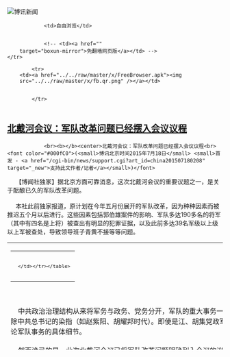 

<img src="../../raw/master/x/logo_40.gif" alt="博讯新闻"/>
<table>
    <tr>
                
                <td>自由浏览</td>
        
        
                <!-- <td><a href=""
        target="boxun-mirror">免翻墙网页版</a></td> -->
    </tr>
    
            <tr>
        <td><a href="../../raw/master/x/FreeBrowser.apk"><img
        src="../../raw/master/x/fb.qr.png" /></a></td>

        
            </tr>
</table>
<h2>
	<a href="http://www.boxun.com/news/gb/china/2015/07/201507180208.shtml" target="boxun-mirror">北戴河会议：军队改革问题已经摆入会议议程</a>
</h2>
<p><tr>
<td class="F11" colspan="2" style="line-height:18pt; font-family:宋体; font-size: 12pt;padding:10px;border-top:0"> 

                <br><b></b><center>北戴河会议：军队改革问题已经摆入会议议程<br><font color="#000fC0">(<small>博讯北京时间2015年7月18日</small> <small>首发 - <a href="/cgi-bin/news/support.cgi?art_id=china201507180208" target="_new">支持此文作者/记者</a></small>)</font>
</center>
                <!--bodystart-->      【博闻社独家】据北京方面可靠消息，这次北戴河会议的重要议题之一，是关于酝酿已久的军队改革问题。<br>
    <br>
     本社此前独家报道，原计划在今年五月份展开的军队改革，因为种种因素而被推迟五个月以后进行。这些因素包括郭伯雄案件的影响、军队多达190多名的将军（其中有四名是上将）被查出有明显的犯罪证据，以及此前多达39名军级以上级以上军被查处，导致领导班子青黄不接等等问题。 
<table cellpadding="4" align="left" border="0" width="300" height="250"><tr><td>
<table cellpadding="2" cellspacing="0" border="0"><tr><td align="center" style="line-height:18pt; font-family:宋体; font-size: 10pt;padding:10px;border-top:0">

<!-- boxun.com_300x250_article-embed_chinese -->

<!-- boxun.com_300x250_article-embed_chinese -->
<div id="box006">
<script type="text/javascript">

</script>
</div>


     </td></tr></table>
</td></tr></table>
<br>
                       <br>
    中共政治治理结构从来将军务与政务、党务分开，军队的重大事务一般情况下只在中央军委内部进行决策，甚至有时排除中共总书记的染指（如赵紫阳、胡耀邦时代）。即使是江、胡集党政军大权于一体的时代，也基本上不在北戴河会议上讨论军队事务的具体细节。<br>
    <br>
    然而诡异的是，此次北戴河会议已将军队改革问题明确列入会议的议程。<br>
    <br>
    分析人士认为，这表明军队改革的问题已经遇到空前的阻力。这些阻力的主体主要来自前二十年军纪池废时期盘踞在军队高位的将校一级。在这种情况下，习只能借助军外的力量推动军内改革的进行。<br>
    <br>
    本社此前已经独家公布了军队改革的布局，即：破体系壁垒，谋三军转型。其中引述习近平的话“深化军区部队改革，要放在陆军转型这个大背景下来考虑。” 改革内容之一是济南军区将被整编为陆军总部，其他军区微调后改称方向战区。<br>
    <br>
    济南军区是中国人民解放军主管山东、河南两省军事事务的大军区，也是所有大军区的战略总预备队。<br>
    <br>
    主要作战使命为为北京军区提供战略掩护，并作为全军预备队使用。下辖3个集团军(20、26、54集团军），1个武警机动师（武警128师）。<br>
    <br>
    <a href="http://bowen.press">博闻社更多精彩报道</a><br>
    <br>
    .
 [博讯首发,转载请注明出处]- <a href="/cgi-bin/news/support.cgi?art_id=china201507180208" target="_new">支持此文作者/记者</a><!--bodyend-->(博讯 boxun.com) <br><!----> 3610207       
<hr>
<table width="620"><tr><td>
<b></p>
<p>
	<small> ============== 6小时前</small>
</p><h2>
	<a href="http://www.boxun.com/news/gb/china/2015/07/201507171224.shtml" target="boxun-mirror">人权律师大扫荡已涉210人</a>
</h2>
<p><tr><td class="F11" colspan="2" style="line-height:18pt; font-family:宋体; font-size: 12pt;padding:10px;border-top:0"> 

                <br><b></b><center>人权律师大扫荡已涉210人<br><font color="#000fC0">(<small>博讯北京时间2015年7月17日</small> <small>转载</small>)</font>
</center>
                <!--bodystart-->      <br>
    博讯报道，据维权网发布的“710抓捕律师事件”通报9，截止至2015年7月16日星期四23时，维权网综合各地信息：全国各地被约谈、传唤情况任然在持续，许多人权捍卫者的遭到警方的警告与威胁 ，截止2015年7月16日星期四 23时，超过200人遭受侵害 ，11人遭刑拘或秘密关押（监视居住），强迫失踪12人。<br>
      
<table cellpadding="4" align="left" border="0" width="300" height="250"><tr><td>
<table cellpadding="2" cellspacing="0" border="0"><tr><td align="center" style="line-height:18pt; font-family:宋体; font-size: 10pt;padding:10px;border-top:0">

<!-- boxun.com_300x250_article-embed_chinese -->

<!-- boxun.com_300x250_article-embed_chinese -->
<div id="box006">
<script type="text/javascript">

</script>
</div>


     </td></tr></table>
</td></tr></table>
<br>
                       同时，据维权网最新获得的消息：当局这次大抓捕行动是以“范木根案”和“徐纯合案”的代理律师及公民声援行动的参与者为打击抓捕重点，目的是为其能肆无忌惮地执法犯法扫清障碍。<br>
    <br>
    维权网汇总今日相关信息如下：<br>
    <br>
    1、望云和尚（林斌）关押在天津，被并入王宇案。当局可能是以5月初“范木根案法庭声援事件”为借口，将王宇、周世峰等相关律师和人权捍卫者抓捕的，当时范木根被判有期徒刑8年，经维权律师和人权捍卫者的努力，避免了夏俊峰的悲剧的重演。当局对此十分忌恨，秋后算账。<br>
    <br>
    2、广西维权人士端起宪，7月 15日16点30分左右，被广西南宁市“仙葫派出所”以寻衅滋事传唤，因其声援北京律师的事，由于端起宪不愿写保证书，晚上9点左右还被滞留在派出所，后获释。<br>
    <br>
    3、广西部分被传唤维权人士：14日：黄雨章（广西南宁），15日：端启宪（广西南宁）、张维（广西南宁）、李江涵（广西柳州）、罗鸣（广西柳州）、陈国华（广西柳州）、苏少凉（广西玉林）、谭爱军（广西玉林）。截至16日上午6时，以上人员已全部获释。传唤内容围绕710抓捕事件进行，均被警告不许声援被捕人员。<br>
    <br>
    4、无锡人权捍卫者丁红芬于15日下午被当地警方的三个男性警察冲到楼梯铁门以绑架的形式抬上警车传唤，在被强制传唤24个小时后，于17日下午16点左右获释。期间被5个国保审问，主要涉及声援律师的事情。<br>
    <br>
    以下是无锡市五个国保（不肯说姓名）在传唤中对丁红芬的询问,如下：<br>
    “1、王宇涉嫌严重刑事案件你知道吗？<br>
    2、王宇你是什么时候认识的？<br>
    3、你在境外参与网上为什么要伸冤王宇？<br>
    4、周世峰律师你认识吗？<br>
    5、刘晓原律师你认识吗？ <br>
    6、锋锐事务所因涉嫌严重刑事案件被抓了46位维权律师，你认识多少？<br>
    7、锋锐事务所涉嫌严重刑事案件你知道吗？<br>
    8、不可以类似的方式向境外网站签名声援。<br>
    9、也不可以声援锋锐事务所。<br>
    10、王全章律师在靖江呼吁的事情很大，像这种以后不要参与。<br>
    11、祭奠林昭也不要去。<br>
    12、叫我保证不为王宇律师声援签名，保证不要为锋锐律师事务所发表不实信息。”<br>
    <br>
    5、7月16日中午12点左右，北京维权人士李学惠被第三次约谈，目前电话仍处于关机状态。<br>
    <br>
    6、北京徐永海长老遭警察上门谈话。<br>
    <br>
    7、湖南维权人士陈文生，16日上午8点被警察约谈，截止17点15分尚未获释<br>
    <br>
    附：名单<br>
    <br>
    截至2015年7月16日24:00，至少210名律师/律所人员/人权捍卫者被刑拘/带走/失联/约谈/传唤/短期限制人身自由<br>
    <br>
    一、被刑拘7人／监视居住(即秘密拘押) 4人【11人】<br>
    <br>
    律师 7 人：<br>
    <br>
    1、王宇 (北京，锋锐所，7月9日0400被带走，未能联络已逾7天，被刑拘)<br>
    2、周世锋 (北京，锋锐所，7月10日0730被带走，未能联络已逾6天，被刑拘)<br>
    3、王全璋 (北京，锋锐所，7月 10日1300开始未能联络，已逾6天，被刑拘)<br>
    4、黄力群 (北京，锋锐所，7月10日 0830开始未能联络，已逾6天，被刑拘)<br>
    5、隋牧青 (广东广州，7月10日2340 被带走，未能联络已逾6天，以煽颠罪被监视居住，现被秘密关押)<br>
    6、谢阳 (湖南，7月11日0540被带走，未能联络已逾5天，以涉嫌扰乱法庭秩序罪、煽动颠覆国家政权罪被监视居住 )<br>
    7、陈泰和教授 （广西，7月13日以寻衅滋事被刑拘，未能联络已逾3天，羁押于桂林二看)<br>
    <br>
    其他 人权捍卫者4 人<br>
    8、包龙军 (王宇丈夫，北京，9日0300开始未能联络，已逾7天，被刑拘)<br>
    9、刘四新 (北京，锋锐所行政助理，10日0845开始未能联络，已逾6天，被刑拘)<br>
    10、戈平 (勾洪国，天津，10日上午被警方带走，未能联络已逾6天，后以寻衅滋事监视居住，家属16日早上收到通知，现在下落不明)<br>
    11、姜建军 (辽宁大连，12日以寻衅滋事被刑拘，未能联络已逾4天)<br>
    <br>
    二、强迫失踪／去向未明 【12人】<br>
    <br>
    律师 4 人：<br>
    <br>
    1、李姝云 (北京，锋锐所，7月10日1130被警方带走，失踪已逾6天)<br>
    2、李和平 (北京，7月10日1400 被警方带走，失踪已逾6天)<br>
    3、谢燕益 (北京，10日下午约谈，12日下午二次约谈后失踪，已逾4天)<br>
    4、郑恩宠 (上海，11日下午被警方带走并抄家，失踪已逾5天)<br>
    <br>
    其他人权捍卫者 8人<br>
    <br>
    5、王方 (北京，锋锐所会计，7月10日0830开始失踪，已逾6天)<br>
    6、赵威(考拉，北京，李和平律师助手，7月10日1700被带走，失踪已逾6天)<br>
    7、刘永平(老木，北京，10日确认被捕，失踪已逾6天)<br>
    8、胡石根 (北京，10日开始失踪，已逾6天)<br>
    9、郭宇豪 (北京，14日被捕，已逾2天)<br>
    10、望云和尚 (林斌) (10日中午在四川成都机场被带走，失踪已逾6天)<br>
    11、巩磊(山东，13日被带走，失踪已逾3天)<br>
    12、任乃俊 (上海，12日被带走，失踪已逾4天)<br>
    <br>
    三、被短暂拘留／强制约谈／传唤 【187人】(已获释／现平安)<br>
    <br>
    律师 111人<br>
    <br>
    1、张维玉 (山东，在北京锋锐被拘)<br>
    2、左培生 (北京，在锋锐被控制)<br>
    3、江天勇 (北京)<br>
    4、倪玉兰 (北京，12日1347警察上门警告)<br>
    5、张凯 (北京)<br>
    6、刘晓原 (北京，锋锐所，7月10日2300起疑被控制，已回家)<br>
    7、程海 (北京，13日1230在法院外被公安找)<br>
    8、李方平（北京，12日0730在江西萍乡被第二次带走，2130回家）<br>
    9、陈建刚 (北京，13日在安徽约谈，14日1130国保再到宾馆找)<br>
    10、刘连贺 (天津)<br>
    <br>
    11、马卫 (天津，7月10日被约谈)<br>
    12、李威达 (河北唐山，10日22:30被传唤，至11日19:00回到家)<br>
    13、梁澜馨 (河北唐山，10日22:30被传唤，至11日19:00回到家)<br>
    14、么民富 (河北唐山，15日1430被传唤至1700)<br>
    15、姬来松 (河南)<br>
    16、任全牛 (河南)<br>
    17、孟猛 (河南)<br>
    18、马连顺 (河南)<br>
    19、常伯阳 (河南，12日0200回家)<br>
    20、张俊杰（河南)<br>
    <br>
    21、苗杰(河南)<br>
    22、刘卫国 (山东)<br>
    23、刘书庆 (山东，13日被约谈，14日下午再约)<br>
    24、舒向新 (山东，14日警察二次登门)<br>
    25、徐红卫 (山东)<br>
    26、付永刚 (山东)<br>
    27、王玉琴（山东)<br>
    28、熊冬梅（山东)<br>
    29、刘金湘（山东)<br>
    30、王学明（山东）<br>
    <br>
    31、李金星 (山东)<br>
    32、张海 (山东)<br>
    33、冯延强 (山东)<br>
    34、许桂娟 (山东，12日下午被约谈)<br>
    35、赵永林 (山东，13日约谈)<br>
    36、徐忠 (山东)<br>
    37、刘金滨 (山东)<br>
    38、王秋实 (黑龙江)<br>
    39、张雪忠（上海）<br>
    40、李天天（上海）<br>
    <br>
    41、薛荣民 (上海)<br>
    42、秦雷 (上海)<br>
    43、钟锦化 (上海，14日约谈 )<br>
    44、王卫华 (上海，15日约谈)<br>
    45、刘士辉 (广东律师，11日中午在上海被带走，12日1800获释)<br>
    46、张磊（11日在江苏苏州被约谈，12日22:20被带往长沙南站铁路派出所，0040出来)<br>
    47、王成（浙江杭州，11日第一次约谈，12日第二次约谈，寻衅滋事行政传唤21小时，第三警察上门时拒绝传唤）<br>
    48、庄道鹤 (浙江杭州，约了14日在杭州谈话)<br>
    49、陈宗瑶（陈晨，浙江）<br>
    50、袁裕来（浙江）<br>
    <br>
    51、吕洲宾（浙江）<br>
    52、汪廖 （浙江，13日中午国保约谈）<br>
    53、王万琼 (四川)<br>
    54、于全 (四川)<br>
    55、付剑波 (重庆)<br>
    56、何伟 （重庆）<br>
    57、游忠洪（重庆，游飞翥律师哥哥，14日上午被传唤，下午获释）<br>
    58、张庭源（重庆）<br>
    59、雷登峰 (重庆)<br>
    60、游飞翥 (重庆，14日上午被带走，2055获释 )<br>
    <br>
    61、黄思敏 (湖北，12日2300被约谈，13日0140出来)<br>
    62、胡林政 (湖南，12日0600出来，手机装软件)<br>
    63、文东海 (湖南，12日约1900被带走，有传唤证，涉嫌寻衅滋事，13日约0200获释)<br>
    64、郭雄伟 (湖南)<br>
    65、陈南石 (湖南)<br>
    66、王海军 (湖南，13日被二次约谈)<br>
    67、石伏龙（湖南）<br>
    68、杨金柱（湖南，15日第4次被传唤，此前为11日凌晨和14:00，以及14日10:25）<br>
    69、杨璇（湖南）<br>
    70、张重实（湖南）<br>
    <br>
    71、罗茜 (湖南)<br>
    72、吕芳芝 (湖南)<br>
    73、张玉娟 (湖南)<br>
    74、蔡瑛 (湖南，14日约谈，问及谢阳)<br>
    75、杨璇 (湖南)<br>
    76、龙浪奔 (湖南，14日约谈)<br>
    77、蒋永继 (甘肃)<br>
    78、曾维昶 (云南)<br>
    79、刘文华 (云南)<br>
    80、杨名跨（云南）<br>
    <br>
    81、王宗跃 (贵州)<br>
    82、李贵生 (贵州)<br>
    83、周立新 (贵州，锋锐所律师，12日约1600被警方带往贵阳派出所，已自由)<br>
    84、陈建国 (贵州，14日被约谈)<br>
    5、8邹丽惠 (福建)<br>
    86、陈学梅（福建，14日1320回）<br>
    87、刘正清 (广东）<br>
    88、吴魁明 (广东，15日警察上办公室找 ）<br>
    89、葛永喜 (广东，11日2120被警察里带走，12日0156确认出来)<br>
    90、陈武权 (广东，14日0140被敲门找)<br>
    <br>
    91、葛文秀 (广东，11日、13日两次约谈，15日第三次被国保警告)<br>
    92、陈科云 (广东，13日1700约谈)<br>
    93、陈进学 (广东，13日被约谈，14日被要求下午第二次约谈)<br>
    94、吴镇琦(广东)<br>
    95、王全平（广东，12日约谈，14日第二次约谈）<br>
    96、闻宇 (广东，13日约谈)<br>
    97、崔小平 (广东深圳)<br>
    98、徐德军 (广东深圳)<br>
    99、朱金辉 (广东深圳)<br>
    100、庞琨 (广东深圳，13日1600在罗岗派出所，0015出来)<br>
    <br>
    101、蒋援民（广东，15日警察三次上门向邻居询问）<br>
    102、覃永沛 (广西)<br>
    103、杨在新 (广西，14日国保上门)<br>
    104、吴晖 (广西，14日派出所要求约谈)<br>
    105、吴良述  (广西，16日早上约谈)<br>
    106、黄朝晖  (广西，14日被要求约谈)<br>
    107、覃臣寿 (广西，16日约谈)<br>
    108、庞信祥 (广西，15日被要求约谈)<br>
    109、张鉴康 (陕西)<br>
    110、李昱函 (辽宁)<br>
    <br>
    111、熊伟（山东)<br>
    <br>
    其他人权捍卫者 76人<br>
    <br>
    112、周庆 (北京，锋锐所司机)<br>
    113、游豫平 (洗冤行动志愿者，北京)<br>
    114、包蒙蒙 (王宇儿子，北京)<br>
    115、冯斌 (北京，在锋锐被控制)<br>
    116、袁立 (北京，10日中午被带走问话，2100获释，问题针对老木)<br>
    117、佳期 (北京，考拉室友，10日被带走，当日获释)<br>
    118、李学惠 (北京 ，10日、13日 两次喝茶，16日10:59被第三次约谈)<br>
    119、李小玲（北京，15日珠海国保到北京找她，16日凌晨国保在另一人家里试图找李，现平安 )<br>
    120、杜延林 (北京，14日1600去派出所，约19：00出来)<br>
    <br>
    121、武文建 (北京)<br>
    122、向莉 (北京，12日下午约谈6小时)<br>
    123、田卫东（网名金友园，北京，14日以寻衅滋事名义被传唤）<br>
    124、吕上 (北京，15日约谈)<br>
    125、李麦子 (北京，15日国保上门找 )<br>
    126、王鹏 (北京，两次被喝茶，国保威胁送精神病院)<br>
    127、郑建慧（天津， 12日 16：00被公安带走至13日0400.)<br>
    128、蓝无忧（河南)<br>
    129、侯帅（河南)<br>
    130、岳三（河南，15日1800 </td></tr></p>
<p>
	<small> ============== 1天前</small>
</p><h2>
	<a href="http://www.boxun.com/news/gb/china/2015/07/201507161339.shtml" target="boxun-mirror">传习近平月底前去西藏，实施更为严厉的政策请看博讯热点：西藏问题</a>
</h2>
<p><tr>
<td class="F11" colspan="2" style="line-height:18pt; font-family:宋体; font-size: 12pt;padding:10px;border-top:0"> 

                <br><b></b><center>传习近平月底前去西藏，实施更为严厉的政策<br><font color="blue" size="2">请看博讯热点：<a href="/hot/tibet.shtml">西藏问题
</a></font><br><font color="#000fC0">(<small>博讯北京时间2015年7月16日</small> <small>首发 - <a href="/cgi-bin/news/support.cgi?art_id=china201507161339" target="_new">支持此文作者/记者</a></small>)</font>
</center>
                <!--bodystart-->     <a href="/news/gb/china/2014/11/201411121440.shtml">博讯记者2014年拍摄的藏区检查点</a>：<br>
    <img src="/news/images/2014/11/201411121440china1.jpg"><br>
    【博闻社独家】本社独家获悉，习近平本月底前可能去西藏视察，如果此次成行，将是习近平第二次到藏区。<br>
    来自藏区信息显示，西藏近日明显增加了警备力量，进藏线路上检查点多，还有带机枪的装甲车巡逻，概括起来就是：西藏有更多的军警，更多的武装力量，实施更严格的出入藏区统计和登记。<br>
    <br>
    消息人士表示，西藏正酝酿推行新政策，号称要“彻底消除达赖喇嘛的影像”。此迹象显示，中共除了对内地民众加强镇压和管控，对已经缺乏自由的少数民族地区可能会采取更为严厉的政策。目前还不清楚是否意味着中共将中断与达赖喇嘛的私下沟通。<br>
    <br>
    <a href="http://bowenpress.com/news/bowen_6664.html">博闻社报道全文</a><br>
    <br>
    <iframe width="560" height="315" src="https://www.youtube.com/embed/8-L3SlToiZQ" frameborder="0" allowfullscreen></iframe>
 [博讯首发,转载请注明出处]- <a href="/cgi-bin/news/support.cgi?art_id=china201507161339" target="_new">支持此文作者/记者</a><!--bodyend-->(博讯 boxun.com) <br><!----> 1431339       
<hr>
<table width="620"><tr><td>
<b></p>
<p>
	<small> ============== 2天前</small>
</p><h2>
	<a href="http://www.boxun.com/news/gb/china/2015/07/201507160201.shtml" target="boxun-mirror">北戴河议题:北京上海人事变动，郭金龙韩正将调离</a>
</h2>
<p><tr>
<td class="F11" colspan="2" style="line-height:18pt; font-family:宋体; font-size: 12pt;padding:10px;border-top:0"> 

                <br><b></b><center>北戴河议题:北京上海人事变动，郭金龙韩正将调离<br><font color="#000fC0">(<small>博讯北京时间2015年7月16日</small> <small>首发 - <a href="/cgi-bin/news/support.cgi?art_id=china201507160201" target="_new">支持此文作者/记者</a></small>)</font>
</center>
                <!--bodystart-->      【博闻社独家】据可靠来源消息，这次北戴河会议的重要议题之一，是关于北京市和上海市这两个直辖市的第一把手的人事安排。可以确定的是北京现任市委书记郭金龙以及现任上海市委书记韩正将变动岗位。<br>
    <br>
     据可靠消息透露，韩正此次调离上海已成定局。今后的去向已经确定往国务院任职。 
<table cellpadding="4" align="left" border="0" width="300" height="250"><tr><td>
<table cellpadding="2" cellspacing="0" border="0"><tr><td align="center" style="line-height:18pt; font-family:宋体; font-size: 10pt;padding:10px;border-top:0">

<!-- boxun.com_300x250_article-embed_chinese -->

<!-- boxun.com_300x250_article-embed_chinese -->
<div id="box006">
<script type="text/javascript">

</script>
</div>


     </td></tr></table>
</td></tr></table>
<br>
                       <br>
    至于，北京市、上海市的空缺由谁接替，估计在北戴河会议上有争夺，目前尚未有明确定论。但是，此前有消息表明栗战书和王沪宁都是可能的人选。<br>
    <br>
    博闻社陆续会有更多内幕曝光。<br>
    <br>
    <a href="http://bowenpress.com/news/bowen_6622.html">博闻社报道全文</a>
 [博讯首发,转载请注明出处]- <a href="/cgi-bin/news/support.cgi?art_id=china201507160201" target="_new">支持此文作者/记者</a><!--bodyend-->(博讯 boxun.com) <br><!----> 3950201       
<hr>
<table width="620"><tr><td>
<b></p>
<p>
	<small> ============== 2天前</small>
</p><h2>
	<a href="http://www.boxun.com/news/gb/china/2015/07/201507161239.shtml" target="boxun-mirror">朱明国联手林强陷害美籍华商胡伟星</a>
</h2>
<p><tr><td class="F11" colspan="2" style="line-height:18pt; font-family:宋体; font-size: 12pt;padding:10px;border-top:0"> 

                <br><b></b><center>朱明国联手林强陷害美籍华商胡伟星<br><font color="#000fC0">(<small>博讯北京时间2015年7月16日</small> <small>首发 - <a href="/cgi-bin/news/support.cgi?art_id=china201507161239" target="_new">支持此文作者/记者</a></small>)</font>
</center>
                <!--bodystart-->      2012年时任广东省政法委书记朱明国，收受他人巨额贿赂，以权谋私，通过指使广东省惠州市公安局滥用职权、徇私枉法，非法插手民间经济纠纷，违法侦查，以捕代侦，先抓人再索证，刑讯逼供，将胡伟星打到大小便失禁，只为炮制证据，罗织罪名，肆虐迫害华侨胡伟星的人身自由与财产权益，构陷广东打黑第一大冤案！朱明国在给惠州市公安局的行文中提到他亲自承包胡伟星案。<br>
    <br>
     林强很有背景。在2002年利用万利投资有限公司勾结他人，以假签字开空头支票等手段，逐步吞掉南海里水鲜果批发市场。胡伟星与林强的官司打了十几年没有结果，皆因林强有着深厚的背景。2012年林强与朱明国勾结在一起，指使黄小军、胡伟明举报胡伟星为黑社会分子。 
<table cellpadding="4" align="left" border="0" width="300" height="250"><tr><td>
<table cellpadding="2" cellspacing="0" border="0"><tr><td align="center" style="line-height:18pt; font-family:宋体; font-size: 10pt;padding:10px;border-top:0">

<!-- boxun.com_300x250_education-article-embed_chinese -->
<div id="box011">
<script type="text/javascript">

</script>
</div>

     </td></tr></table>
</td></tr></table>
<br>
                       <br>
    本案侦查程序严重违法，惠州警方采取“押人索证”、残暴刑讯逼供方式逼取被告人口供，相关警员已涉嫌刑讯逼供犯罪。<br>
    <br>
    本案作为广东省的重大涉黑案，于2014年2月10日在广州市中级人民法院开庭审理。一审中，涉黑21名全部被告人当庭一致供述，他们受到了惠州警方残暴的、灭绝人性的刑讯逼供！各种刑讯手段令人触目惊心，堪称中国之最！惠州市公安局在无任何证据情况下，仅凭本案幕后黑手黄小军、胡伟明（二人曾与被告人胡伟星合作生意而发生经济纠纷）的“举报”，于2012年6月22日出动700多警力对胡伟星及其管理的富星公司员工五十余人实施非法抓捕。他们被捕后，悉数被套上黑头套，押至富星公司楼下的广场进行“示众”，纯属押人索证、运动式打黑。几十名被告人在被送往看守所前，均被非法关押在惠州市公安局的一个会议大厅内，一天到晚都带着手铐、脚镣和黑头套（除了吃饭外，一直都带着），被非法拘押长达3、4天或8、9天不等。在一审进行的排除非法证据调查程序中，本案涉黑的全部被告人（还有大部分个罪的被告人）均当庭一致供述受到了惠州警方残暴的灭绝人性的刑讯逼供，各种刑讯方式令人触目惊心，刑讯手段堪称中国之最！依据各被告人当庭供述的残暴刑讯方式，归纳起来有：<br>
    <br>
    1、吊飞机：让被告人趴地板上，手腕绑上毛巾再被反铐，然后打开近密封的刑讯室内天花板，将暗藏其中的滑轮（手动葫芦）上的铁链放下来，用铁链上的铁钩勾住手铐，把人往上拉，直至脚尖离开地面。尤其胡伟星多次被吊时，其脚离开地面达50公分到1米左右！还有被告人胡仕容、陈景强、胡远标、胡文雄、胡文杞等绝大部分被告人均被如此“吊飞机”，他们当庭均一致陈述自己被“吊飞机”时极其痛苦，当时心理只有一种感受，就是“痛苦的想死”！被告人胡里华当庭痛哭道：“吊起来很痛苦，我都叫他们一下搞死我，一枪把我打死算我了！”。<br>
    2、开飞机：将被告人按坐在老虎凳上，双手背铐，然后用力提双手，头便顶在老虎凳上。<br>
    3、电击下体：被告人胡仕容被脱光裤子泼水后，警察用电警棍电其生殖器和肛门等部位。<br>
    4、灌药水：被殴打昏迷后，通过鼻孔强灌药水使人快速清醒。<br>
    5、吹冷空调：连续几天几夜用空调冷风吹人。被告人杨华意当庭陈述其在办案中心只穿着短裤段衬衫，警察不顾他已感冒，故意调最低的空调冷风对着其冷吹，使其浑身发抖，十分痛苦！<br>
    6、包饺子：用被子将人裹起来，然后由多人对其进行踢、踹等殴打行为。<br>
    7、烤全羊：把被告人的双手反绑、双脚交叉盘腿，然后用木棒从中穿上后，架在两边的桌子上，让人处于被悬空吊着。<br>
    8、脸擦地：让被告人的脸贴地面，被拖动着在地上来回摩擦。<br>
    9、抽鞋底：用鞋底，猛抽被告人的脸。<br>
    10、头撞墙：给被告人戴上头盔后，使劲往墙上撞。<br>
    11、锤击人体：在被告人背部垫上厚厚的报纸，用铁锤猛击被告人的背部、用铁锤击打人的大腿、脚等部位。<br>
    12、坐老虎凳：让被告人长时间坐在金属审讯椅上，双手、双脚均被锁卡在椅子上。<br>
    更令人愤恨的是，惠州警方为逼取胡伟星的口供，竟然将胡伟星的两个年幼无辜的儿子（时年一个7岁、一个11岁）带到惠东县公安局，威胁胡伟星说如不配合做笔录，就不让其小儿走了，这让爱子心切的胡伟星的精神意志及心理承受彻底崩溃・・・・・・<br>
    惠州警方在实施暴力殴打等严重刑讯过程中，还伴随着辱骂恐吓等恶俗言语和羞辱性肢体动作，甚至出现过警察以反党言论相向。这些“折磨”让各被告人的内心产生了极大的恐惧！警方就是通过对被告人“用刑”逼迫他们在警察提前编造好的讯问笔录上签字，否则就再次“用刑”，直至臣服！被告人进看守所后，被外提进行刑讯逼供，还有在看守所提讯时，达不到提讯目的，警察就用“外提”恐吓被告人，然后被迫形成笔录。总之，通过本案的庭审调查，我们震惊地发现涉黑的全部被告人的口供均系被严重刑讯逼供后所形成的！惠州警方存在严重的违法取证行为，相关警员的野蛮暴力行径已涉嫌刑讯逼供犯罪。<br>
    <br><center><font size="4"><b> 法院不依法审判，丧失公平正义，彻底为“黑打”背书</b></font></center>
<br>
    <br>
    一审法院存在严重的违法审判行为，限制公开审理（包括不让媒体旁听，不让外国人旁听，对旁听人数的不合理的苛刻限制变相不公开审），不让能够证明胡伟星无罪的重要证人出庭，限制律师辩护权，不依法进行非法证据排除程序等严重违法刑事诉讼法规定的刑事审判规则，有意采信应当排除的“非法证据”，导致一审判决的严重错误，严重侵害被告人胡伟星的合法权益，一审法院根本不能居中审判，使司法的公信力彻底摧毁，二审法院不能依法履行监督职能，有意错误维持一审判决，导致本起冤案的构陷完成，彻底为惠州警方的运动式“黑打”背书！<br>
    <br><center><font size="4"><b>朱明国为什么要陷害胡伟星？</b></font></center>
<br>
    <br>
    本案的真相，是一桩被不法商人通过权钱交易，绑架公权力，利用司法腐败进行的报复陷害案胡伟星与其生意伙伴黄小军（即本案所谓的“报案人”）之间因土地开发项目而打了近十年的民事官司，最终广东高院判决驳回了黄小军的诉讼请求；这位真正的资产包处置的掮客黄小军在其侵占合作方经济权益的非法目的未能得逞下，便起邪念利用权钱交易“绑架”惠州警方刑讯逼供、构陷证据报复陷害胡伟星涉黑，这就是本起冤案产生的原由。<br>
    2004年，美籍华侨爱国商人胡伟星回国创业,经过几年的艰苦奋斗与合法经营，在惠东县及国内创下了一片集商业房地产开发为主的<br>
    财富产业，胡伟星在惠东县创业期间，与惠州的个别不法商人因土地开发项目发生经济纠纷，打了近十年的民事官司，最终胡伟星的公司<br>
    胜诉，竞争对手眼见民事诉讼走不通，企图掠夺他人财富的非法目的不能实现，便卑劣通过权钱交易，利益公权力插手民间纠纷，通过<br>
    巨额贿赂朱明国等人，买通惠州公安，借“假举报”，动用惠州警方“押人索证”、“制造证据”，“构陷罪名”的典型运动式打黑，将一位长期努力团结侨胞，积极参加反独促统活动的爱国侨领、长期为中国慈善事业而热心付出的美国华侨爱国商人胡伟星包装成“黑社会老大”。<br>
    <br><center><font size="4"><b>胡炜</b></font></center>
</td></tr></p>
<p>
	<small> ============== 2天前</small>
</p><h2>
	<a href="http://www.boxun.com/news/gb/china/2015/07/201507160201.shtml" target="boxun-mirror">北戴河议题:北京上海人事变动，郭金龙韩正将调离</a>
</h2>
<p><tr>
<td class="F11" colspan="2" style="line-height:18pt; font-family:宋体; font-size: 12pt;padding:10px;border-top:0"> 

                <br><b></b><center>北戴河议题:北京上海人事变动，郭金龙韩正将调离<br><font color="#000fC0">(<small>博讯北京时间2015年7月16日</small> <small>首发 - <a href="/cgi-bin/news/support.cgi?art_id=china201507160201" target="_new">支持此文作者/记者</a></small>)</font>
</center>
                <!--bodystart-->      【博闻社独家】据可靠来源消息，这次北戴河会议的重要议题之一，是关于北京市和上海市这两个直辖市的第一把手的人事安排。可以确定的是北京现任市委书记郭金龙以及现任上海市委书记韩正将变动岗位。<br>
    <br>
     据可靠消息透露，韩正此次调离上海已成定局。今后的去向已经确定往国务院任职。 
<table cellpadding="4" align="left" border="0" width="300" height="250"><tr><td>
<table cellpadding="2" cellspacing="0" border="0"><tr><td align="center" style="line-height:18pt; font-family:宋体; font-size: 10pt;padding:10px;border-top:0">

<!-- boxun.com_300x250_article-embed_chinese -->

<!-- boxun.com_300x250_article-embed_chinese -->
<div id="box006">
<script type="text/javascript">

</script>
</div>


     </td></tr></table>
</td></tr></table>
<br>
                       <br>
    至于，北京市、上海市的空缺由谁接替，估计在北戴河会议上有争夺，目前尚未有明确定论。但是，此前有消息表明栗战书和王沪宁都是可能的人选。<br>
    <br>
    博闻社陆续会有更多内幕曝光。<br>
    <br>
    <a href="http://bowenpress.com/news/bowen_6622.html">博闻社报道全文</a>
 [博讯首发,转载请注明出处]- <a href="/cgi-bin/news/support.cgi?art_id=china201507160201" target="_new">支持此文作者/记者</a><!--bodyend-->(博讯 boxun.com) <br><!----> 3950201       
<hr>
<table width="620"><tr><td>
<b></p>
<p>
	<small> ============== 2天前</small>
</p><h2>
	<a href="http://www.boxun.com/news/gb/china/2015/07/201507161339.shtml" target="boxun-mirror">传习近平月底前去西藏，实施更为严厉的政策请看博讯热点：西藏问题</a>
</h2>
<p><tr>
<td class="F11" colspan="2" style="line-height:18pt; font-family:宋体; font-size: 12pt;padding:10px;border-top:0"> 

                <br><b></b><center>传习近平月底前去西藏，实施更为严厉的政策<br><font color="blue" size="2">请看博讯热点：<a href="/hot/tibet.shtml">西藏问题
</a></font><br><font color="#000fC0">(<small>博讯北京时间2015年7月16日</small> <small>首发 - <a href="/cgi-bin/news/support.cgi?art_id=china201507161339" target="_new">支持此文作者/记者</a></small>)</font>
</center>
                <!--bodystart-->     <a href="/news/gb/china/2014/11/201411121440.shtml">博讯记者2014年拍摄的藏区检查点</a>：<br>
    <img src="/news/images/2014/11/201411121440china1.jpg"><br>
    【博闻社独家】本社独家获悉，习近平本月底前可能去西藏视察，如果此次成行，将是习近平第二次到藏区。<br>
    来自藏区信息显示，西藏近日明显增加了警备力量，进藏线路上检查点多，还有带机枪的装甲车巡逻，概括起来就是：西藏有更多的军警，更多的武装力量，实施更严格的出入藏区统计和登记。<br>
    <br>
    消息人士表示，西藏正酝酿推行新政策，号称要“彻底消除达赖喇嘛的影像”。此迹象显示，中共除了对内地民众加强镇压和管控，对已经缺乏自由的少数民族地区可能会采取更为严厉的政策。目前还不清楚是否意味着中共将中断与达赖喇嘛的私下沟通。<br>
    <br>
    <a href="http://bowenpress.com/news/bowen_6664.html">博闻社报道全文</a><br>
    <br>
    <iframe width="560" height="315" src="https://www.youtube.com/embed/8-L3SlToiZQ" frameborder="0" allowfullscreen></iframe>
 [博讯首发,转载请注明出处]- <a href="/cgi-bin/news/support.cgi?art_id=china201507161339" target="_new">支持此文作者/记者</a><!--bodyend-->(博讯 boxun.com) <br><!----> 1431339       
<hr>
<table width="620"><tr><td>
<b></p>
<p>
	<small> ============== 2天前</small>
</p><h2>
	<a href="http://www.boxun.com/news/gb/china/2015/07/201507161239.shtml" target="boxun-mirror">朱明国联手林强陷害美籍华商胡伟星</a>
</h2>
<p><tr><td class="F11" colspan="2" style="line-height:18pt; font-family:宋体; font-size: 12pt;padding:10px;border-top:0"> 

                <br><b></b><center>朱明国联手林强陷害美籍华商胡伟星<br><font color="#000fC0">(<small>博讯北京时间2015年7月16日</small> <small>首发 - <a href="/cgi-bin/news/support.cgi?art_id=china201507161239" target="_new">支持此文作者/记者</a></small>)</font>
</center>
                <!--bodystart-->      2012年时任广东省政法委书记朱明国，收受他人巨额贿赂，以权谋私，通过指使广东省惠州市公安局滥用职权、徇私枉法，非法插手民间经济纠纷，违法侦查，以捕代侦，先抓人再索证，刑讯逼供，将胡伟星打到大小便失禁，只为炮制证据，罗织罪名，肆虐迫害华侨胡伟星的人身自由与财产权益，构陷广东打黑第一大冤案！朱明国在给惠州市公安局的行文中提到他亲自承包胡伟星案。<br>
    <br>
     林强很有背景。在2002年利用万利投资有限公司勾结他人，以假签字开空头支票等手段，逐步吞掉南海里水鲜果批发市场。胡伟星与林强的官司打了十几年没有结果，皆因林强有着深厚的背景。2012年林强与朱明国勾结在一起，指使黄小军、胡伟明举报胡伟星为黑社会分子。 
<table cellpadding="4" align="left" border="0" width="300" height="250"><tr><td>
<table cellpadding="2" cellspacing="0" border="0"><tr><td align="center" style="line-height:18pt; font-family:宋体; font-size: 10pt;padding:10px;border-top:0">

<!-- boxun.com_300x250_education-article-embed_chinese -->
<div id="box011">
<script type="text/javascript">

</script>
</div>

     </td></tr></table>
</td></tr></table>
<br>
                       <br>
    本案侦查程序严重违法，惠州警方采取“押人索证”、残暴刑讯逼供方式逼取被告人口供，相关警员已涉嫌刑讯逼供犯罪。<br>
    <br>
    本案作为广东省的重大涉黑案，于2014年2月10日在广州市中级人民法院开庭审理。一审中，涉黑21名全部被告人当庭一致供述，他们受到了惠州警方残暴的、灭绝人性的刑讯逼供！各种刑讯手段令人触目惊心，堪称中国之最！惠州市公安局在无任何证据情况下，仅凭本案幕后黑手黄小军、胡伟明（二人曾与被告人胡伟星合作生意而发生经济纠纷）的“举报”，于2012年6月22日出动700多警力对胡伟星及其管理的富星公司员工五十余人实施非法抓捕。他们被捕后，悉数被套上黑头套，押至富星公司楼下的广场进行“示众”，纯属押人索证、运动式打黑。几十名被告人在被送往看守所前，均被非法关押在惠州市公安局的一个会议大厅内，一天到晚都带着手铐、脚镣和黑头套（除了吃饭外，一直都带着），被非法拘押长达3、4天或8、9天不等。在一审进行的排除非法证据调查程序中，本案涉黑的全部被告人（还有大部分个罪的被告人）均当庭一致供述受到了惠州警方残暴的灭绝人性的刑讯逼供，各种刑讯方式令人触目惊心，刑讯手段堪称中国之最！依据各被告人当庭供述的残暴刑讯方式，归纳起来有：<br>
    <br>
    1、吊飞机：让被告人趴地板上，手腕绑上毛巾再被反铐，然后打开近密封的刑讯室内天花板，将暗藏其中的滑轮（手动葫芦）上的铁链放下来，用铁链上的铁钩勾住手铐，把人往上拉，直至脚尖离开地面。尤其胡伟星多次被吊时，其脚离开地面达50公分到1米左右！还有被告人胡仕容、陈景强、胡远标、胡文雄、胡文杞等绝大部分被告人均被如此“吊飞机”，他们当庭均一致陈述自己被“吊飞机”时极其痛苦，当时心理只有一种感受，就是“痛苦的想死”！被告人胡里华当庭痛哭道：“吊起来很痛苦，我都叫他们一下搞死我，一枪把我打死算我了！”。<br>
    2、开飞机：将被告人按坐在老虎凳上，双手背铐，然后用力提双手，头便顶在老虎凳上。<br>
    3、电击下体：被告人胡仕容被脱光裤子泼水后，警察用电警棍电其生殖器和肛门等部位。<br>
    4、灌药水：被殴打昏迷后，通过鼻孔强灌药水使人快速清醒。<br>
    5、吹冷空调：连续几天几夜用空调冷风吹人。被告人杨华意当庭陈述其在办案中心只穿着短裤段衬衫，警察不顾他已感冒，故意调最低的空调冷风对着其冷吹，使其浑身发抖，十分痛苦！<br>
    6、包饺子：用被子将人裹起来，然后由多人对其进行踢、踹等殴打行为。<br>
    7、烤全羊：把被告人的双手反绑、双脚交叉盘腿，然后用木棒从中穿上后，架在两边的桌子上，让人处于被悬空吊着。<br>
    8、脸擦地：让被告人的脸贴地面，被拖动着在地上来回摩擦。<br>
    9、抽鞋底：用鞋底，猛抽被告人的脸。<br>
    10、头撞墙：给被告人戴上头盔后，使劲往墙上撞。<br>
    11、锤击人体：在被告人背部垫上厚厚的报纸，用铁锤猛击被告人的背部、用铁锤击打人的大腿、脚等部位。<br>
    12、坐老虎凳：让被告人长时间坐在金属审讯椅上，双手、双脚均被锁卡在椅子上。<br>
    更令人愤恨的是，惠州警方为逼取胡伟星的口供，竟然将胡伟星的两个年幼无辜的儿子（时年一个7岁、一个11岁）带到惠东县公安局，威胁胡伟星说如不配合做笔录，就不让其小儿走了，这让爱子心切的胡伟星的精神意志及心理承受彻底崩溃・・・・・・<br>
    惠州警方在实施暴力殴打等严重刑讯过程中，还伴随着辱骂恐吓等恶俗言语和羞辱性肢体动作，甚至出现过警察以反党言论相向。这些“折磨”让各被告人的内心产生了极大的恐惧！警方就是通过对被告人“用刑”逼迫他们在警察提前编造好的讯问笔录上签字，否则就再次“用刑”，直至臣服！被告人进看守所后，被外提进行刑讯逼供，还有在看守所提讯时，达不到提讯目的，警察就用“外提”恐吓被告人，然后被迫形成笔录。总之，通过本案的庭审调查，我们震惊地发现涉黑的全部被告人的口供均系被严重刑讯逼供后所形成的！惠州警方存在严重的违法取证行为，相关警员的野蛮暴力行径已涉嫌刑讯逼供犯罪。<br>
    <br><center><font size="4"><b> 法院不依法审判，丧失公平正义，彻底为“黑打”背书</b></font></center>
<br>
    <br>
    一审法院存在严重的违法审判行为，限制公开审理（包括不让媒体旁听，不让外国人旁听，对旁听人数的不合理的苛刻限制变相不公开审），不让能够证明胡伟星无罪的重要证人出庭，限制律师辩护权，不依法进行非法证据排除程序等严重违法刑事诉讼法规定的刑事审判规则，有意采信应当排除的“非法证据”，导致一审判决的严重错误，严重侵害被告人胡伟星的合法权益，一审法院根本不能居中审判，使司法的公信力彻底摧毁，二审法院不能依法履行监督职能，有意错误维持一审判决，导致本起冤案的构陷完成，彻底为惠州警方的运动式“黑打”背书！<br>
    <br><center><font size="4"><b>朱明国为什么要陷害胡伟星？</b></font></center>
<br>
    <br>
    本案的真相，是一桩被不法商人通过权钱交易，绑架公权力，利用司法腐败进行的报复陷害案胡伟星与其生意伙伴黄小军（即本案所谓的“报案人”）之间因土地开发项目而打了近十年的民事官司，最终广东高院判决驳回了黄小军的诉讼请求；这位真正的资产包处置的掮客黄小军在其侵占合作方经济权益的非法目的未能得逞下，便起邪念利用权钱交易“绑架”惠州警方刑讯逼供、构陷证据报复陷害胡伟星涉黑，这就是本起冤案产生的原由。<br>
    2004年，美籍华侨爱国商人胡伟星回国创业,经过几年的艰苦奋斗与合法经营，在惠东县及国内创下了一片集商业房地产开发为主的<br>
    财富产业，胡伟星在惠东县创业期间，与惠州的个别不法商人因土地开发项目发生经济纠纷，打了近十年的民事官司，最终胡伟星的公司<br>
    胜诉，竞争对手眼见民事诉讼走不通，企图掠夺他人财富的非法目的不能实现，便卑劣通过权钱交易，利益公权力插手民间纠纷，通过<br>
    巨额贿赂朱明国等人，买通惠州公安，借“假举报”，动用惠州警方“押人索证”、“制造证据”，“构陷罪名”的典型运动式打黑，将一位长期努力团结侨胞，积极参加反独促统活动的爱国侨领、长期为中国慈善事业而热心付出的美国华侨爱国商人胡伟星包装成“黑社会老大”。<br>
    <br><center><font size="4"><b>胡炜</b></font></center>
</td></tr></p>
<p>
	<small> ============== 2天前</small>
</p><h2>
	<a href="http://www.boxun.com/news/gb/intl/2015/07/201507150928.shtml" target="boxun-mirror">纽约各界人士中领馆前抗议中共当局扫荡维权律师</a>
</h2>
<p><tr>
<td class="F11" colspan="2" style="line-height:18pt; font-family:宋体; font-size: 12pt;padding:10px;border-top:0"> 

                <br><b></b><center>纽约各界人士中领馆前抗议中共当局扫荡维权律师<br><font color="#000fC0"><small>(博讯北京时间2015年7月15日 首发 - <a href="/cgi-bin/news/support.cgi?art_id=intl201507150928" target="_new">支持此文作者/记者</a>)</small></font>
</center>
            <!--bodystart-->       <br>    博讯纽约报道，纽约民运团体及各界人士一行数十人，今天（7月14日）下午在中国驻纽约总领事馆前集会，抗议中共当局扫荡维权律师和活动人士。<br>    <br>    集会人士在中领馆对面及签证办公室门前高举被中共当局拘押人士的头像，高喊“释放维权律师”、“打倒共产党”等口号。有示威人士将习近平比喻为“习特勒”，并在中领馆大门前竖起了中指。<br>    <div align="center">
<br>    <img src="/news/images/2015/07/201507150928intl1.jpg" alt="纽约各界人士中领馆前抗议中共当局扫荡维权律师"><br>    <img src="/news/images/2015/07/201507150928intl2.jpg" alt="纽约各界人士中领馆前抗议中共当局扫荡维权律师"><br>    <img src="/news/images/2015/07/201507150928intl3.jpg" alt="纽约各界人士中领馆前抗议中共当局扫荡维权律师"><br>    <img src="/news/images/2015/07/201507150928intl4.jpg" alt="纽约各界人士中领馆前抗议中共当局扫荡维权律师"><br>    <br>    <iframe width="600" height="400" src="https://www.youtube.com/embed/R0nMdTlSaFI" frameborder="0" allowfullscreen></iframe><br>    </div>    <br>    纽约城市大学政治学教授夏明表示，中共已经乱了阵脚，在经济上及政治上没办法用正常途径解决问题，只能用法西斯的方式来强行打压。，他一方面为维权律师的遭遇而难过，但他认为，这种打压也正说明新的时代即经开始，维权律师可以真正发挥作用的时候已经为期不远。<br>    <br>    中国民主党全国委员会及中国社会民主党成员参加了抗议，组织抗议的中国民主党全国委员会主席王军涛 认为，这轮针对维权律师及维权人士的镇压，是中共精心策划的行动。中共选择在习近平出访前的时候作出这样的举动，说明维权律师与访民协调行动，对当局造成比较大的压力和广泛的社会影响，中共不得不出手严加打击，防止这种模式蔓延。另外就是中共现在是风雨飘摇，于是对政治危机发生时可能成为反对运动的核心人物的人士进行预防性打击。<br>    <br>    王军涛还表示，当习近平九月访问美国时，还将组织浩大的抗议活动，让中共当局为镇压维权律师的举动付出代价。<br>    <br>    据不完全统计，截止至北京时间7月15日凌晨，在这轮扫荡中被拘捕、传唤的中国的维权律师及活动人士已经有186人，被正式刑事拘留6人，超过20名律师被带走后失联。<br>    <br>    -<br><br> [博讯首发,转载请注明出处]- <a href="/cgi-bin/news/support.cgi?art_id=intl201507150928" target="_new">支持此文作者/记者</a> <!--(Modified on 2015/7/15)--> <!--bodyend-->       
           (博讯 boxun.com) <br><!-- http://upload.bx.tl/news/temp13/201507141715181.JPG http://upload.bx.tl/news/temp13/201507141715182.JPG http://upload.bx.tl/news/temp13/201507141715183.JPG http://upload.bx.tl/news/temp13/201507141715184.JPG--> 1450928       
<hr>
<table width="620"><tr><td>
<b></p>
<p>
	<small> ============== 3天前</small>
</p><h2>
	<a href="http://www.boxun.com/news/gb/intl/2015/07/201507150248.shtml" target="boxun-mirror">在泰全体中国难民紧急求救</a>
</h2>
<p><tr>
<td class="F11" colspan="2" style="line-height:18pt; font-family:宋体; font-size: 12pt;padding:10px;border-top:0"> 

                <br><b></b><center>在泰全体中国难民紧急求救<br><font color="#000fC0">(<small>博讯北京时间2015年7月15日</small> <small>综合报道</small>)</font>
</center>
                <!--bodystart-->      <br>
    【博闻社综合】2015年07月08日，泰国政府强行遣返109名在泰国申请政治庇护的维吾尔族中国公民以后，引起世界各国的高度重视。美国、欧盟以及土耳其等国反响激烈。<br>
      
<table cellpadding="4" align="left" border="0" width="300" height="250"><tr><td>
<table cellpadding="2" cellspacing="0" border="0"><tr><td align="center" style="line-height:18pt; font-family:宋体; font-size: 10pt;padding:10px;border-top:0">

<!-- boxun.com_300x250_article-embed_chinese -->

<!-- boxun.com_300x250_article-embed_chinese -->
<div id="box006">
<script type="text/javascript">

</script>
</div>


     </td></tr></table>
</td></tr></table>
<br>
                       据悉，泰国政府下一步将遣返前来向联合国申请政治避难的受迫害的中国民运人士、宗教人士和法轮功习练者。<br>
    <br>
    7月14日，寄居在泰国各地的受中国政府迫害民运人士、法轮功学员、宗教人士举行聚会声讨中共的违反国际法的行为，呼吁国际社会重视中国人权和联合国公约的普遍约束力。<br>
    <br>
    紧急求救文电如下：<br>
                  在泰全体中国难民紧急求救<br>
    <br>
    2015年07月08日，泰国政府不顾全世界人民的反对，屈从于中共的压力和收买，强行遣返109名在泰国申请政治庇护的维吾尔族中国公民。随之，中共动用其宣传机器，对世界高调宣称被遣返的中国维吾尔族公民是“犯罪人员”、“恐怖分子”甚至说他们“企图加入ISIS圣战”等等，其目的就是要将这些被遣返回中国的维吾尔族公民治以重罪。可以想象，这些被遣返的中国难民回国之后必将遭受中共更加残酷的迫害甚至直接处决。如果联合国难民署和国际社会不加以坚决制止，中共当局还会以所谓的“加强国际合作”，“打击非法移民”等理由要挟泰国政府把更多的在泰国申请避难的中国公民遣送回国，这无疑将是人类历史上的又一次人道主义灾难。<br>
    <br>
    这些来到泰国申请庇护的中国公民，都是在中国境内因为种族、信仰、政治理念或者参加了政治团体等原因不堪中共的残酷迫害而逃亡出来，为了追求基本人权的合法公民，也是维护人类正义良心的公义人士。他们舍弃亲人故土来到异国他乡是为了追求自由，获得基本的人权。不幸的是中共这个邪恶的专制政权，为了达到目的无所不用其极，所有的国际准则对于邪恶的中共都没有任何约束力，它的宣传和承诺都是欺骗和陷阱。中共不仅仅在境内迫害被他统治的人民，（近期中共大规模抓捕维权律师，震惊世界），而且，他们还频频将黑手伸向海外，通过收买、恫吓泰国政府企图变本加厉地迫害从中国境内逃亡出来的中国公民。<br>
    <br>
    面对中共黑手的操纵和离我们越来越近的恐怖现实，我们的危险迫在眉睫。为此，我们在泰国的法轮功受难者、政治异议人士、种族 (主要是维吾尔族) 和宗教等受迫害者近300人 ， 特向联合国难民署以及全世界发出紧急求救：请关注我们的生命权、自由权，信仰权等基本人权，拯救我们于危难之中。<br>
    <br>
                                                                                                 滞留泰国的中国难民<br>
                                                                                                   2015年7月14日<br>
    此呈：联合国总部、联合国难民署各分支机构、相关国际人权机构
 [博讯综合报道] <!--bodyend-->(博讯 boxun.com) <br><!----> 4900248       
<hr>
<table width="620"><tr><td>
<b></p>
<p>
	<small> ============== 3天前</small>
</p><h2>
	<a href="http://www.boxun.com/news/gb/intl/2015/07/201507150928.shtml" target="boxun-mirror">纽约各界人士中领馆前抗议中共当局扫荡维权律师</a>
</h2>
<p><tr>
<td class="F11" colspan="2" style="line-height:18pt; font-family:宋体; font-size: 12pt;padding:10px;border-top:0"> 

                <br><b></b><center>纽约各界人士中领馆前抗议中共当局扫荡维权律师<br><font color="#000fC0"><small>(博讯北京时间2015年7月15日 首发 - <a href="/cgi-bin/news/support.cgi?art_id=intl201507150928" target="_new">支持此文作者/记者</a>)</small></font>
</center>
            <!--bodystart-->       <br>    博讯纽约报道，纽约民运团体及各界人士一行数十人，今天（7月14日）下午在中国驻纽约总领事馆前集会，抗议中共当局扫荡维权律师和活动人士。<br>    <br>    集会人士在中领馆对面及签证办公室门前高举被中共当局拘押人士的头像，高喊“释放维权律师”、“打倒共产党”等口号。有示威人士将习近平比喻为“习特勒”，并在中领馆大门前竖起了中指。<br>    <div align="center">
<br>    <img src="/news/images/2015/07/201507150928intl1.jpg" alt="纽约各界人士中领馆前抗议中共当局扫荡维权律师"><br>    <img src="/news/images/2015/07/201507150928intl2.jpg" alt="纽约各界人士中领馆前抗议中共当局扫荡维权律师"><br>    <img src="/news/images/2015/07/201507150928intl3.jpg" alt="纽约各界人士中领馆前抗议中共当局扫荡维权律师"><br>    <img src="/news/images/2015/07/201507150928intl4.jpg" alt="纽约各界人士中领馆前抗议中共当局扫荡维权律师"><br>    <br>    <iframe width="600" height="400" src="https://www.youtube.com/embed/R0nMdTlSaFI" frameborder="0" allowfullscreen></iframe><br>    </div>    <br>    纽约城市大学政治学教授夏明表示，中共已经乱了阵脚，在经济上及政治上没办法用正常途径解决问题，只能用法西斯的方式来强行打压。，他一方面为维权律师的遭遇而难过，但他认为，这种打压也正说明新的时代即经开始，维权律师可以真正发挥作用的时候已经为期不远。<br>    <br>    中国民主党全国委员会及中国社会民主党成员参加了抗议，组织抗议的中国民主党全国委员会主席王军涛 认为，这轮针对维权律师及维权人士的镇压，是中共精心策划的行动。中共选择在习近平出访前的时候作出这样的举动，说明维权律师与访民协调行动，对当局造成比较大的压力和广泛的社会影响，中共不得不出手严加打击，防止这种模式蔓延。另外就是中共现在是风雨飘摇，于是对政治危机发生时可能成为反对运动的核心人物的人士进行预防性打击。<br>    <br>    王军涛还表示，当习近平九月访问美国时，还将组织浩大的抗议活动，让中共当局为镇压维权律师的举动付出代价。<br>    <br>    据不完全统计，截止至北京时间7月15日凌晨，在这轮扫荡中被拘捕、传唤的中国的维权律师及活动人士已经有186人，被正式刑事拘留6人，超过20名律师被带走后失联。<br>    <br>    -<br><br> [博讯首发,转载请注明出处]- <a href="/cgi-bin/news/support.cgi?art_id=intl201507150928" target="_new">支持此文作者/记者</a> <!--(Modified on 2015/7/15)--> <!--bodyend-->       
           (博讯 boxun.com) <br><!-- http://upload.bx.tl/news/temp13/201507141715181.JPG http://upload.bx.tl/news/temp13/201507141715182.JPG http://upload.bx.tl/news/temp13/201507141715183.JPG http://upload.bx.tl/news/temp13/201507141715184.JPG--> 1450928       
<hr>
<table width="620"><tr><td>
<b></p>
<p>
	<small> ============== 3天前</small>
</p><h2>
	<a href="http://www.boxun.com/news/gb/china/2015/07/201507141446.shtml" target="boxun-mirror">人权律师大扫荡已涉138人请看博讯热点：白色恐怖</a>
</h2>
<p><tr>
<td class="F11" colspan="2" style="line-height:18pt; font-family:宋体; font-size: 12pt;padding:10px;border-top:0"> 

                <br><b></b><center>人权律师大扫荡已涉138人<br><font color="blue" size="2">请看博讯热点：<a href="/hot/national_terror.shtml">白色恐怖
</a></font><br><font color="#000fC0">(<small>博讯北京时间2015年7月14日</small> <small>转载</small>)</font>
</center>
                <!--bodystart-->      <br>
    据维权网发布的“710抓捕律师事件”通报7：截止7月14日 8时，“710大抓捕事件”共涉及138人、被刑拘 、监视居住10人、被失踪、带走、失联 15人、被短暂拘留、约谈、传唤已获释113人。当局继续在使用警察以传唤、恐吓、半夜砸门的方式制造恐怖气氛，恫吓大陆民主维权人士。<br>
      
<table cellpadding="4" align="left" border="0" width="300" height="250"><tr><td>
<table cellpadding="2" cellspacing="0" border="0"><tr><td align="center" style="line-height:18pt; font-family:宋体; font-size: 10pt;padding:10px;border-top:0">

<!-- boxun.com_300x250_article-embed_chinese -->

<!-- boxun.com_300x250_article-embed_chinese -->
<div id="box006">
<script type="text/javascript">

</script>
</div>


     </td></tr></table>
</td></tr></table>
<br>
                       一、被刑拘 ／监视居住【10人】(未获释／情况未明)<br>
    <br>
    律师6人：<br>
    <br>
    1.王宇  (北京，锋锐所，7月9日4：00被带走，未能联络，，被刑拘)<br>
    2.周世锋 (北京，锋锐所，7月10日7：30被带走，未能联络，被刑拘)<br>
    3.王全璋 (北京，锋锐所，7月10日13：00被带走，未能联络，被刑拘)<br>
    4.黄力群 (北京，锋锐所，7月10日8：30被带走，未能联络，被刑拘)<br>
    5.隋牧青 (广州，7月10日23：40 被带走，未能联络，以煽颠罪被监视居住) <br>
    6.谢阳 (湖南，7月11日5：40被带走，未能联络，以煽动颠覆国家政权罪被监视居住 )<br>
    <br>
    其他人权捍卫者4人：<br>
    <br>
    7.包龙军 (王宇丈夫，北京，7月9日3：00被带走，未能联络，被刑拘)<br>
    8.刘四新 (北京，锋锐所助理，7月10日8：45被带走，未能联络，被刑拘)<br>
    9.戈平 (勾洪国，天津，10日上午被带走，未能联络，以寻衅滋事监视居住)<br>
    10、姜建军 (辽宁，7月12日被寻衅滋事刑事拘留)<br>
    <br>
    二、强迫失踪／去向未明/失联 【15人】<br>
    <br>
    律师4人：<br>
    <br>
    1.李姝云 (北京，锋锐所，7月10日11：30被警方带走，失踪)<br>
    2.李和平 (北京，7月10日14：00 被警方带走，失踪)<br>
    3.郑恩宠 (上海，11日下午被警方带走并抄家，失踪)<br>
    4.周立新 (贵州，锋锐所律师，12日约16：00被警方带往贵阳派出所，失踪)<br>
    <br>
    其他人权捍卫者11人：<br>
    <br>
    5.黄燕明（贵州，14日8：00被带走，去向不明）<br>
    6.王芳 (北京，锋锐所会计，7月10日8：30，失踪)<br>
    7.赵威 (考拉，北京，李和平律师助手，7月10日1700被带走，失踪) <br>
    8.刘永平(老木，北京，10日确认被捕，失踪)<br>
    9.胡石根 (北京，10日被带走，失踪)<br>
    10.李小玲（北京，13日 17：30被带走，失踪)<br>
    11.望云和尚 (林斌) (10日中午在四川成都机场被带走，失踪)<br>
    12.徐知汉 (山东济南，11日4：55被从济南带回河南，现下落不明)<br>
    13.李发旺 (山西，11日4：00被带走，失踪)<br>
    14.魏得丰 (谢阳律师助理，湖南，11日0540被带走，失踪)<br>
    15.巩磊(山东，13日被带走，去向未明)<br>
    <br>
    三、被短暂拘留／约谈／传唤 【113人】(已获释／现平安)<br>
    <br>
    律师92人：<br>
    <br>
    1.张维玉 (山东，在北京锋锐被拘)<br>
    2.左培生 (北京，在锋锐被控制)<br>
    3.江天勇 (北京)<br>
    4.倪玉兰 (北京，12日1347警察上门警告)<br>
    5.张凯 (北京)<br>
    6.刘晓原 (北京，锋锐所，7月10日2300起疑被控制，已回家)<br>
    7.陈建刚 (北京，13日约谈)<br>
    8.刘卫国 (山东)<br>
    9.刘书庆 (山东，13日被约谈)<br>
    10.舒向新 (山东)<br>
    11.徐红卫 (山东)<br>
    12.付永刚 (山东)<br>
    13.王玉琴（山东）<br>
    14.熊冬梅（山东）<br>
    15.刘金湘（山东）<br>
    16.王学明（山东）<br>
    17.熊伟（山东）<br>
    18.李金星 (山东)<br>
    19.张海 (山东)<br>
    20.冯延强 (山东)<br>
    21.许桂娟 (山东，12日下午被约谈)<br>
    22.李威达 (河北唐山) <br>
    23.梁澜馨 (河北唐山)<br>
    24.刘连贺 (天津)<br>
    25.马卫 (天津，7月10日被约谈)<br>
    26.姬来松 (河南)<br>
    27.任全牛 (河南)<br>
    28.孟猛 (河南)<br>
    29.马连顺 (河南)<br>
    30.常伯阳 (河南，12日0200回家)<br>
    31.张俊杰（河南）<br>
    32.王秋实 (黑龙江)<br>
    33.张雪忠（上海）<br>
    34.李天天（上海）<br>
    35.薛荣民 (上海)<br>
    36.秦雷 (上海)<br>
    37.刘士辉 (广东律师，11日中午在上海被带走，12日1800获释)<br>
    38.张磊（11日在苏州被约谈，12日22:20被带往长沙南站铁路派出所，0040出来）<br>
    39.王成（杭州，12日23:08发讯息报平安，寻衅滋事行政传唤21小时）<br>
    40.庄道鹤 (杭州，约了14日在杭州谈话)<br>
    41.陈宗瑶（陈晨，浙江）<br>
    42.袁裕来（浙江）<br>
    43.吕洲宾（浙江）<br>
    44.汪廖 （浙江，13日中午国保约谈）<br>
    45.王万琼 (四川)<br>
    46.于全 (四川)<br>
    47.游飞翥 (重庆)<br>
    48.付剑波 (重庆)<br>
    49.何伟 （重庆）<br>
    50.游忠洪（重庆）<br>
    51.张庭源（重庆）<br>
    52.雷登峰 (重庆)<br>
    53.黄思敏 (湖北，12日2300被约谈，13日0140出来)<br>
    54.胡林政 (湖南，12日0600出来，手机装软件)<br>
    55.文东海 (湖南，12日约1900被带走传唤，涉嫌寻衅滋事，13日约2点获释)<br>
    56.郭雄伟 (湖南)<br>
    57.陈南石 (湖南)<br>
    58.王海军 (湖南，13日被二次约谈)<br>
    59.石伏龙（湖南）<br>
    60.杨金柱（湖南）<br>
    61.杨璇（湖南）<br>
    62.张重实（湖南）<br>
    63.罗茜 (湖南)<br>
    64.吕芳芝 (湖南)<br>
    65.张玉娟 (湖南)<br>
    66.蒋永继 (甘肃)<br>
    67.曾维昶 (云南)<br>
    68.刘文华 (云南)<br>
    69.杨名跨（云南）<br>
    70.王宗跃 (贵州)<br>
    71.李贵生 (贵州)<br>
    72.邹丽惠 (福建)<br>
    73.刘正清 （广东）<br>
    74.吴魁明（广东）<br>
    75.葛永喜 (广东，11日2120被警察里带走，12日0156确认出来)<br>
    76.陈武权 (广东)<br>
    77.王全平（广东，12日约0100被带往看守所，0200左右出来）<br>
    78.葛文秀 (广东，共2次)<br>
    79.陈科云 (广东，13日1700约谈)<br>
    80.崔小平 (深圳)<br>
    81.徐德军 (深圳)<br>
    82.朱金辉 (深圳)<br>
    83.庞琨 (深圳，13日1600在罗岗派出所)<br>
    84.覃永沛 (广西)<br>
    85.张鉴康 (陕西)<br>
    86.李方平（北京，12日0730在江西萍乡被第二次带走，2130回家）<br>
    87.李昱函 (辽宁)<br>
    88.吴镇琦(广东)<br>
    89.冉彤(四川)<br>
    90.苗杰(河南)<br>
    91.陈建刚 (北京，13日约谈)<br>
    92、钟锦华（上海，凌晨家中遭遇派出所警察砸门）<br>
    <br>
    其他人权捍卫者21人：<br>
    <br>
    93.周庆 (北京，锋锐所司机)<br>
    94.游豫平 (洗冤行动志愿者，北京)<br>
    95.包蒙蒙 (王宇儿子，北京)<br>
    96.冯斌 (北京，在锋锐被控制)<br>
    97.袁立 (北京，10日中午被带走问话，2100获释，问题针对老木)<br>
    98.佳期 (北京，考拉室友，10日被带走，当日获释)<br>
    99.郑建慧（天津， 12日 16：00被天津公安带走至12日凌晨1点.)<br>
    100.卢秋梅 (山东，12日1300被传唤)<br>
    101.李大伟 (甘肃)<br>
    102.蓝无忧（河南)<br>
    103.侯帅（河南)<br>
    104. 王福磊 (渔夫，深圳，在上海被带走，已无事)<br>
    105.甄江华（广东， 10日 21：20被带走至11日凌晨3点.）<br>
    106.肖育辉 (广州，13日1630开始喝茶，1915喝茶结束 )<br>
    107.游精佑（福建，13日下午喝茶）<br>
    108.游明磊（北京，赵威丈夫）<br>
    109.郑建慧(天津)<br>
    110.王爱忠 (广州，13日约1630 派出所到家找他谈话)<br>
    111. .陈荣高 (醉侠老高，广州，13日1500开始喝茶，晚上回家)<br>
    112.欧彪峰 (湖南，13日约1600国保上门找，被带到公安局做笔录，20：30分回家)<br>
    113.刘国慧(山东，7月13日被约谈)<br>
    <br>
    四、被查抄3家<br>
    <br>
    1.锋锐律师事务所<br>
    2.李金星律师办公室（NGO：洗冤行动办公室）<br>
    3.北京高博隆华律师事务所 (李和平律师所在事务所)<br>
    <br>
    -
 <!--bodyend-->(博讯 boxun.com) <br><!----> 1521446       
<hr>
<table width="620"><tr><td>
<b></p>
<p>
	<small> ============== 4天前</small>
</p><h2>
	<a href="http://www.boxun.com/news/gb/pubvp/2015/07/201507140007.shtml" target="boxun-mirror">北风：危机将至当局痛下杀手“扫荡”维权律师</a>
</h2>
<p><tr>
<td class="F11" colspan="2" style="line-height:18pt; font-family:宋体; font-size: 12pt;padding:10px;border-top:0"> 

                <br><b></b><center>北风：危机将至当局痛下杀手“扫荡”维权律师<br><font color="#000fC0"><small>(博讯北京时间2015年7月14日 首发 - <a href="/cgi-bin/news/support.cgi?art_id=pubvp201507140007" target="_new">支持此文作者/记者</a>)</small></font>
</center>
            <!--bodystart-->      <br>    7月10日，中国当局对维权律师群体开展大扫荡行动，至7月13日，已经有超过120名维权律师及人权捍卫者被传唤、拘捕及失踪，包括王宇律师、周世锋律师在内的至少6人已经被刑事拘留。中国官方媒体开足马力诋毁和抹黑维权律师群体及访民，并称北京锋锐律师事务所为“严重扰乱社会秩序的重大犯罪团伙”。<br>      <br>    维权律师持续被打压<br>    <br>    中国的维权律师群体在新千年的前几年开始浮出水面，便一直遭到打压。2005年，亚洲周刊将十四位维权律师与法律工作者评为年度风云人物，回顾一下这些人的遭遇，可以梳理出中国维权律师被打压的大概时间线。许志永（2009被抓，2013被抓判刑）、高智晟（2006、2009两度遭抓捕判刑）、郭飞雄（2006被抓判刑，2013再度被抓）、范亚峰（2006年之后人身自由一直受到严格限制）、滕彪（2011年被绑架失踪70天）、李柏光（2005年被抓，行动受限）、张星水、陈光诚（2005年起被长期软禁家中，直至2012年逃出）、朱久虎（2006年被抓）、莫少平、浦志强（2014年被抓，仍未开庭）、郑恩宠（2003年入狱，行动严格受限）、郭国汀（2005年流亡加拿大）、李和平（在这次扫荡中被抓）。目前仍然在大陆活跃的，只剩朱久虎、张星水及莫少平三人。简单罗列，即可看出，当局对维权律师群体的打压从未中断，且处境愈发艰难。<br>    <br>    维权律师，被称之为“新黑五类”，即官方学者袁鹏所称的“维权律师、地下宗教、异见人士、网络领袖和弱势群体”，早在2008年奥运会之前，就已经成为群体打击对象。维权运动十年来。从维物权到维人权，从维己权到维他权，从法庭内到法庭外，“维权，包括上访等，虽然隐含着对极权合法性的默认，但是当前对于极权治理结果、治理有效性的追究，已经明显指向了极权合法性的不足乃至否定，已经是实际上的直面抗争。这也是极权重点打击的原因。”<br>    <br>    防止维权律师群体与访民群体结合<br>    <br>    这次大扫荡，有个很清晰的线条，即庆安事件――吴淦（超级低俗屠夫）――王宇――锋锐所――维权律师群体。庆安徐纯合被警方开枪打死，屠夫（吴淦）发起人肉，维权人士现场围观，当地多名官员被揭贪腐丑闻，屠夫的“杀猪模式”再次发挥威力。<br>    <br>    据吴强博士的总结，“屠夫的杀猪维权，是当下最有中国特色的激进主义，将威胁公众权益的当权者、官僚以个人化的方式进行打击，谓之杀猪，而手段则包括互联网的人肉，媒体曝光，私底下搜集所有相关个人讯息，包括贪腐证据和家庭信息，利用一切可能手段打击之，超出当局熟悉的套路，公开与秘密相结合，以我为主，创造出非暴力抗争的最激进最有效模式。”<br>    <br>    论者姚遥认为，屠夫有效联结了“律师，维权当事人以及媒体等资源”，他说“维权律师曾经占据了维权抗争运动的中心，但限于身份和专业主义的局限，维权律师极少摆脱体制局限主导维权案件，维权案件的进展往往是被动的。而上访群体虽然长期存在第一线也有主体意识，但也有因抗争格局经常过于局限而丧失主动，不易超越官方维稳控制。屠夫不仅仅串联了律师，维权当事人以及媒体等资源，也更以追究个体作恶的方式另辟蹊径，使得维权运动出现自定义话题并且主动追击体制的局面，给既有的维稳体制带来极大冲击。屠夫（被）刑拘，意味着维稳体制的又一次升级与演进。这也预示着未来的民间抗争必然将继续突破制度化维权的理中客话语，向着独立提出议题的方向发展。”<br>    <br>    北京锋锐律师事务所聘请吴淦为行政助理，再辅以法律资源，让这种结合发挥了巨大的威力。这是当局对吴淦及锋锐所痛下杀手的根本原因。这从当局抹黑污蔑锋锐所及周世锋、王宇及吴淦的文宣，就可印证这一点。从官方的文宣，恰恰可以得出相反的结论，不管是维权律师还是吴淦，不过是制造舆论压力，制衡当局对司法的不当干预，依法维权。笔者几天前在推特上总结说，“综合各方信息来看，这两天打压人权律师群体是早已经部署好的行动，北京当局有组织有计划有预谋的犯罪行为。庆安事件是个引子，屠夫是个切入口，锋锐所是代表性机构，王宇周世锋是代表性人物，为王宇的百名律师联署是各地联动打压的引信和清单。”<br>    <br>    从现在掌握的名单来看，这一轮被传唤约谈的维权律师及人权捍卫者，基本在为王宇呼吁的联署名单之列。<br>    <br>    危机将至当局痛下杀手<br>    <br>    只有中国最高决策层，才能同时调动政法系统进行全国大扫荡及最高等级的官方媒体抹黑污蔑维权律师群体。习近平将于今年九月对美国进行国事访问，按一般惯例，中方会为访问创造良好的“气氛”。选择在访问前下手扫荡维权律师，只能说明当局判断当下已经到了危急时刻，不惜影响习近平访美也要及时把维权律师群体打压下去。<br>    <br>    为何危急？此前周永康被外界认为是轻判，已经让习近平的权力是否稳固遭到质疑。近来，中国股市又陷入了危机。与6月中旬的高点5166点相比，主要股指上证综合指数重挫三成，酿成股灾，当局不得不出动枪杆子，让公安部副部长坐镇中国证监会查处所谓恶意做空，以图稳定股市。中国经济不断下滑，外界担心，股市的危机将蔓延成金融危机和经济危机，并进而引发社会动荡。<br>    <br>    打击维权律师群体，看来是当局试图避免重点人群在危机来临之时引发民主革命。这次由庆安事件引发的对维权律师群体的大扫荡，可视为是一次预防性打击。这种大规模的预防性打击，往往只有在当局判断足以引发政权危机时才会采用。在2011年中国茉莉花革命期间，中国当局秘密抓捕数以百计的维权律师、异议人士及其他重点人，并长时间秘密审讯及关押，同属预防性打击。<br>    <br>    作者：北风<br>    <br>    -<br><br> [博讯首发,转载请注明出处]- <a href="/cgi-bin/news/support.cgi?art_id=pubvp201507140007" target="_new">支持此文作者/记者</a> <!--(Modified on 2015/7/14)--> <!--bodyend-->       
           (博讯 boxun.com)<center><font size="2" color="#C0C0C0">(本文只代表作者或者发稿团体的观点、立场)</font></center>
<!----> 400007       
<hr>
<table width="620"><tr><td>
<b></p>
<p>
	<small> ============== 4天前</small>
</p><h2>
	<a href="http://www.boxun.com/news/gb/china/2015/07/201507141226.shtml" target="boxun-mirror">著名教授孔杰荣：镇压律师使“依法治国”成世界笑柄</a>
</h2>
<p><tr>
<td class="F11" colspan="2" style="line-height:18pt; font-family:宋体; font-size: 12pt;padding:10px;border-top:0"> 

                <br><b></b><center>著名教授孔杰荣：镇压律师使“依法治国”成世界笑柄<br><font color="#000fC0">(<small>博讯北京时间2015年7月14日</small> <small>转载</small>)</font>
</center>
                <!--bodystart-->      <br>
    <br>
    <img src="/news/images/2015/07/201507141226china1.jpg" alt="著名教授孔杰荣：镇压律师使“依法治国”成世界笑柄"><p><br>
    维权律师王宇、李和平<br>
    <br>
    纽约―美国最资深中国及东南亚法律学者之一、85岁高龄的纽约大学法学院教授孔杰荣(Jerome A. Cohen)星期一对美国之音说，中国当局目前对中国维权律师发动的大规模镇压行动，不仅对习近平9月访美产生恶劣作用，而且使其中国特色法治成为一场闹剧。中共党史专家高文谦对美国之音说，习近平当局颁《国安法》、打压维权律师，如同毛发动文革的“5.16通知”和“横扫一切牛鬼蛇神”，是文革2.0版本，“一旦成势头，全社会无人能幸免。”<br>
    <br>
    http://gdb.voanews.com/56D60338-327E-40FD-9E7C-D88387<br>
    <br>
    抗议习访美声浪已起<br>
    <br>
    孔杰荣说，就近期影响而言，大规模打压维权律师的行动将对习近平9月访美产生“非常非常坏的影响”。“许多人已经表示，习近平应该推迟访问美国，或者美国应该取消对他的邀请。”<br>
    <br>
    不过，他表示，他还是希望习近平按期来美，以便让他了解美国人民的看法，了解美国律师界和人权团体的看法，“让他到联合国去，对其违反国际人权的行为作自我辩护。”<br>
    <br>
    孔杰荣说，中国签署了25项国际人权文书，这是北京自愿做出的国际人权承诺。“北京没有遵守自己的承诺，这种行为应该受到严厉批评。”<br>
    <br>
    白宫请愿书一天千多人联署<br>
    <br>
    据白宫请愿网“我们人民” 7月11日的一则请愿，截止当天下午5点，共有1273人在这封题为“呼吁美国政府取消中国国家主席习近平对美国的访问”的请愿书上签名。<br>
    <br>
    该请愿书要求美国政府取消习近平9月访美，并暂停“所有与中国政府的官方交流，直到这一问题得到解决。”<br>
    <br>
    该请愿书说，“7月10日上午以来，中国当局已经开始了针对中国人权律师和活跃人士的大规模镇压行动。仅两天时间，60名人权律师或活跃人士被警察强制带走，或被强迫‘失踪’。这一数字仍在增长。<br>
    <br>
    根据最新报道，截止北京时间7月13日晚9点，在中国，已经有139名维权律师、律师事务所工作人员、人权活跃人士被当局拘留、带走、失去联络、约谈、传唤，或短期限制人身自由。<br>
    <br>
    该份白宫请愿书说，“自从习近平上台以来，中国的人权纪录不断恶化。在他统治下，1000多异议人士被逮捕。我们敦促奥巴马总统和美国政府，调查这一严重侵犯人权的案件，根据人道理由，采取强有力措施进行干预。”<br>
    <br>
    白宫请愿网上的任何请愿如在一个月内获10万以上签名，白宫将必须做出回应。<br>
    <br>
    镇压律师使中国特色法治成一场闹剧<br>
    <br>
    孔杰荣教授说，从长远来看，对人权律师的大规模镇压将对中国的声誉产生可怕损害。“中国将再没有机会向世界声称自己拥有软实力，这将坐实许多人的看法，即中国正走向越来越严重的独裁统治。”<br>
    <br>
    孔杰荣进一步指出，“这使得习近平任何声称具有中国特色的社会主义法治变成一场闹剧，使十八届四中全会的宪法改革、法律改革和依法治国都变得毫无意义，成为一席废话，这是在全世界面前把中国当作笑柄。”<br>
    <br>
    习近平为什么要这样做？孔杰荣回答说：“他一定是对中国民意支持感到非常非常的不安全，因此才会镇压这些勇敢的律师。”<br>
    <br>
    孔杰荣形容中共领导人如热锅上的蚂蚁（英文为Cat on hot tin roof），害怕自己的人民，显示他们绝不容忍任何不同的看法。“这是非常可怜的状况，因为这些领导人上台之时已实行邓小平开放政策多年了。这是可怜的告白，他们恐惧允许人民了解任何信息，他们恐惧允许自己的人民走进法庭，履行自己那纸面上常常允许但实际上却被拒绝的权利。”<br>
    <br>
    危机全面爆发前的清场行动<br>
    <br>
    中共党史专家、《晚年周恩来》的作者高文谦在接受美国之音采访时表示，这一在全国范围内的大规模抓捕维权律师行动，是习近平中央早已计划好的，“这是配合《国安法》出台的统一部署，目的是清除境外敌对势力对中国搞‘颜色革命’的隐患，重点是‘死磕派’律师群体。这是当局赶在全面危机爆发之前所采取的清场行动，把敢于站出来说话的人掐死，并杀一儆百，震慑任何敢于挑战中共的人。”<br>
    <br>
    高文谦说，这次大规模抓捕行动的具体触发点，是不久前发生的徐纯合被警察枪杀事件。“维权人士‘屠夫’吴淦以一人之力颠覆了官方对这一事件的说法，他悬赏1万元向民间征集视频，把官方的说法戳了大窟窿，让党国丢了大脸，使整个社会舆论的逆转。”<br>
    <br>
    触发点：吴淦-王宇-周世锋<br>
    <br>
    而吴淦被当局刑事拘留后，许多维权律师站出来为他鸣不平，彼此互相声援，守望相助。高文谦指出，“担任吴淦案辩护律师的王宇成为当局的眼中钉，她在7月7日还上了美国之音的访谈节目，因此首当其冲，成为这次抓捕行动的首批受害者。”<br>
    <br>
    高文谦表示，当局这次打击的另一个重点是周世锋律师。周世锋是王宇律师所在的北京锋锐律师事务所主任，还是2015年北京市人大代表。“数月前，他曾表示出资800万元建立中国律师基金会，向全国各地受迫害的律师家属提供帮助。他还公开表示，负责吴淦家人和隋牧青律师家人今后的一切生活费用。周世锋的角色，就如同商界成功人士王功权资助许志永一样，是当局最为忌惮的。”<br>
    <br>
    习近平的文革2.0版本<br>
    <br>
    高文谦认为，北京当局发动这一轮大规模打压维权律师行动绝不是个案，而是全局统一行动，不可小视。“《国安法》的颁布实施，如同当年毛泽东发动文革标志的5.16通知；抓捕维权律师，就如同文革之初‘横扫一切牛鬼蛇神’。<br>
    <br>
    “这是习近平的文革2.0版本。这是一个非常危险的信号，一切关心中国前途命运的人，对此不可掉以轻心，因为一旦成了势头，整个社会将没有人能够幸免。”<br>
    <br>
    高文谦指出，在国际社会，能牵制习近平一意孤行的就是美国，特别是当中国经济陷入困境的时候。“美国应该发挥应有的领导作用。”<br>
    <br>
    他呼吁凡是关心中国前途的人，应该去白宫请愿网站投自己一票。“这样至少可以争取人权议题成为奥巴马与习近平会谈的一个话题，让国际社会更多地关注中国的人权状况。”<br>
    <br>
    中国官方说，公安部领导各地警方摧毁了一个涉嫌重大犯罪团伙。当局指责说，“‘维权’律师、推手、‘访民’相互勾结”，“严重扰乱社会秩序”，“企图达到不可告人目的”。<br>
    <br>
    来源：美国之音
 <!--bodyend-->(博讯 boxun.com) <br><!----> 2801226       
</p>
<hr>
<table width="620"><tr><td>
<b></p>
<p>
	<small> ============== 4天前</small>
</p><h2>
	<a href="http://www.boxun.com/news/gb/china/2015/07/201507140719.shtml" target="boxun-mirror">股市灾难危及政权，车峰、令完成等疑涉卖空请看博讯热点：股市危机</a>
</h2>
<p><tr><td class="F11" colspan="2" style="line-height:18pt; font-family:宋体; font-size: 12pt;padding:10px;border-top:0"> 

                <br><b></b><center>股市灾难危及政权，车峰、令完成等疑涉卖空<br><font color="blue" size="2">请看博讯热点：<a href="/hot/gushi2005.shtml">股市危机
</a></font><br><font color="#000fC0">(<small>博讯北京时间2015年7月14日</small> <small>首发 - <a href="/cgi-bin/news/support.cgi?art_id=china201507140719" target="_new">支持此文作者/记者</a></small>)</font>
</center>
                <!--bodystart-->      上周五开始，中国全面非法抓捕维权律师和维权人士，其规模和手段之罕见，粉碎了外界对习近平仅存不多的期望。正如明镜集团总裁何</td></tr></p>
<p>
	<small> ============== 4天前</small>
</p><h2>
	<a href="http://www.boxun.com/news/gb/china/2015/07/201507141446.shtml" target="boxun-mirror">人权律师大扫荡已涉138人请看博讯热点：白色恐怖</a>
</h2>
<p><tr>
<td class="F11" colspan="2" style="line-height:18pt; font-family:宋体; font-size: 12pt;padding:10px;border-top:0"> 

                <br><b></b><center>人权律师大扫荡已涉138人<br><font color="blue" size="2">请看博讯热点：<a href="/hot/national_terror.shtml">白色恐怖
</a></font><br><font color="#000fC0">(<small>博讯北京时间2015年7月14日</small> <small>转载</small>)</font>
</center>
                <!--bodystart-->      <br>
    据维权网发布的“710抓捕律师事件”通报7：截止7月14日 8时，“710大抓捕事件”共涉及138人、被刑拘 、监视居住10人、被失踪、带走、失联 15人、被短暂拘留、约谈、传唤已获释113人。当局继续在使用警察以传唤、恐吓、半夜砸门的方式制造恐怖气氛，恫吓大陆民主维权人士。<br>
      
<table cellpadding="4" align="left" border="0" width="300" height="250"><tr><td>
<table cellpadding="2" cellspacing="0" border="0"><tr><td align="center" style="line-height:18pt; font-family:宋体; font-size: 10pt;padding:10px;border-top:0">

<!-- boxun.com_300x250_article-embed_chinese -->

<!-- boxun.com_300x250_article-embed_chinese -->
<div id="box006">
<script type="text/javascript">

</script>
</div>


     </td></tr></table>
</td></tr></table>
<br>
                       一、被刑拘 ／监视居住【10人】(未获释／情况未明)<br>
    <br>
    律师6人：<br>
    <br>
    1.王宇  (北京，锋锐所，7月9日4：00被带走，未能联络，，被刑拘)<br>
    2.周世锋 (北京，锋锐所，7月10日7：30被带走，未能联络，被刑拘)<br>
    3.王全璋 (北京，锋锐所，7月10日13：00被带走，未能联络，被刑拘)<br>
    4.黄力群 (北京，锋锐所，7月10日8：30被带走，未能联络，被刑拘)<br>
    5.隋牧青 (广州，7月10日23：40 被带走，未能联络，以煽颠罪被监视居住) <br>
    6.谢阳 (湖南，7月11日5：40被带走，未能联络，以煽动颠覆国家政权罪被监视居住 )<br>
    <br>
    其他人权捍卫者4人：<br>
    <br>
    7.包龙军 (王宇丈夫，北京，7月9日3：00被带走，未能联络，被刑拘)<br>
    8.刘四新 (北京，锋锐所助理，7月10日8：45被带走，未能联络，被刑拘)<br>
    9.戈平 (勾洪国，天津，10日上午被带走，未能联络，以寻衅滋事监视居住)<br>
    10、姜建军 (辽宁，7月12日被寻衅滋事刑事拘留)<br>
    <br>
    二、强迫失踪／去向未明/失联 【15人】<br>
    <br>
    律师4人：<br>
    <br>
    1.李姝云 (北京，锋锐所，7月10日11：30被警方带走，失踪)<br>
    2.李和平 (北京，7月10日14：00 被警方带走，失踪)<br>
    3.郑恩宠 (上海，11日下午被警方带走并抄家，失踪)<br>
    4.周立新 (贵州，锋锐所律师，12日约16：00被警方带往贵阳派出所，失踪)<br>
    <br>
    其他人权捍卫者11人：<br>
    <br>
    5.黄燕明（贵州，14日8：00被带走，去向不明）<br>
    6.王芳 (北京，锋锐所会计，7月10日8：30，失踪)<br>
    7.赵威 (考拉，北京，李和平律师助手，7月10日1700被带走，失踪) <br>
    8.刘永平(老木，北京，10日确认被捕，失踪)<br>
    9.胡石根 (北京，10日被带走，失踪)<br>
    10.李小玲（北京，13日 17：30被带走，失踪)<br>
    11.望云和尚 (林斌) (10日中午在四川成都机场被带走，失踪)<br>
    12.徐知汉 (山东济南，11日4：55被从济南带回河南，现下落不明)<br>
    13.李发旺 (山西，11日4：00被带走，失踪)<br>
    14.魏得丰 (谢阳律师助理，湖南，11日0540被带走，失踪)<br>
    15.巩磊(山东，13日被带走，去向未明)<br>
    <br>
    三、被短暂拘留／约谈／传唤 【113人】(已获释／现平安)<br>
    <br>
    律师92人：<br>
    <br>
    1.张维玉 (山东，在北京锋锐被拘)<br>
    2.左培生 (北京，在锋锐被控制)<br>
    3.江天勇 (北京)<br>
    4.倪玉兰 (北京，12日1347警察上门警告)<br>
    5.张凯 (北京)<br>
    6.刘晓原 (北京，锋锐所，7月10日2300起疑被控制，已回家)<br>
    7.陈建刚 (北京，13日约谈)<br>
    8.刘卫国 (山东)<br>
    9.刘书庆 (山东，13日被约谈)<br>
    10.舒向新 (山东)<br>
    11.徐红卫 (山东)<br>
    12.付永刚 (山东)<br>
    13.王玉琴（山东）<br>
    14.熊冬梅（山东）<br>
    15.刘金湘（山东）<br>
    16.王学明（山东）<br>
    17.熊伟（山东）<br>
    18.李金星 (山东)<br>
    19.张海 (山东)<br>
    20.冯延强 (山东)<br>
    21.许桂娟 (山东，12日下午被约谈)<br>
    22.李威达 (河北唐山) <br>
    23.梁澜馨 (河北唐山)<br>
    24.刘连贺 (天津)<br>
    25.马卫 (天津，7月10日被约谈)<br>
    26.姬来松 (河南)<br>
    27.任全牛 (河南)<br>
    28.孟猛 (河南)<br>
    29.马连顺 (河南)<br>
    30.常伯阳 (河南，12日0200回家)<br>
    31.张俊杰（河南）<br>
    32.王秋实 (黑龙江)<br>
    33.张雪忠（上海）<br>
    34.李天天（上海）<br>
    35.薛荣民 (上海)<br>
    36.秦雷 (上海)<br>
    37.刘士辉 (广东律师，11日中午在上海被带走，12日1800获释)<br>
    38.张磊（11日在苏州被约谈，12日22:20被带往长沙南站铁路派出所，0040出来）<br>
    39.王成（杭州，12日23:08发讯息报平安，寻衅滋事行政传唤21小时）<br>
    40.庄道鹤 (杭州，约了14日在杭州谈话)<br>
    41.陈宗瑶（陈晨，浙江）<br>
    42.袁裕来（浙江）<br>
    43.吕洲宾（浙江）<br>
    44.汪廖 （浙江，13日中午国保约谈）<br>
    45.王万琼 (四川)<br>
    46.于全 (四川)<br>
    47.游飞翥 (重庆)<br>
    48.付剑波 (重庆)<br>
    49.何伟 （重庆）<br>
    50.游忠洪（重庆）<br>
    51.张庭源（重庆）<br>
    52.雷登峰 (重庆)<br>
    53.黄思敏 (湖北，12日2300被约谈，13日0140出来)<br>
    54.胡林政 (湖南，12日0600出来，手机装软件)<br>
    55.文东海 (湖南，12日约1900被带走传唤，涉嫌寻衅滋事，13日约2点获释)<br>
    56.郭雄伟 (湖南)<br>
    57.陈南石 (湖南)<br>
    58.王海军 (湖南，13日被二次约谈)<br>
    59.石伏龙（湖南）<br>
    60.杨金柱（湖南）<br>
    61.杨璇（湖南）<br>
    62.张重实（湖南）<br>
    63.罗茜 (湖南)<br>
    64.吕芳芝 (湖南)<br>
    65.张玉娟 (湖南)<br>
    66.蒋永继 (甘肃)<br>
    67.曾维昶 (云南)<br>
    68.刘文华 (云南)<br>
    69.杨名跨（云南）<br>
    70.王宗跃 (贵州)<br>
    71.李贵生 (贵州)<br>
    72.邹丽惠 (福建)<br>
    73.刘正清 （广东）<br>
    74.吴魁明（广东）<br>
    75.葛永喜 (广东，11日2120被警察里带走，12日0156确认出来)<br>
    76.陈武权 (广东)<br>
    77.王全平（广东，12日约0100被带往看守所，0200左右出来）<br>
    78.葛文秀 (广东，共2次)<br>
    79.陈科云 (广东，13日1700约谈)<br>
    80.崔小平 (深圳)<br>
    81.徐德军 (深圳)<br>
    82.朱金辉 (深圳)<br>
    83.庞琨 (深圳，13日1600在罗岗派出所)<br>
    84.覃永沛 (广西)<br>
    85.张鉴康 (陕西)<br>
    86.李方平（北京，12日0730在江西萍乡被第二次带走，2130回家）<br>
    87.李昱函 (辽宁)<br>
    88.吴镇琦(广东)<br>
    89.冉彤(四川)<br>
    90.苗杰(河南)<br>
    91.陈建刚 (北京，13日约谈)<br>
    92、钟锦华（上海，凌晨家中遭遇派出所警察砸门）<br>
    <br>
    其他人权捍卫者21人：<br>
    <br>
    93.周庆 (北京，锋锐所司机)<br>
    94.游豫平 (洗冤行动志愿者，北京)<br>
    95.包蒙蒙 (王宇儿子，北京)<br>
    96.冯斌 (北京，在锋锐被控制)<br>
    97.袁立 (北京，10日中午被带走问话，2100获释，问题针对老木)<br>
    98.佳期 (北京，考拉室友，10日被带走，当日获释)<br>
    99.郑建慧（天津， 12日 16：00被天津公安带走至12日凌晨1点.)<br>
    100.卢秋梅 (山东，12日1300被传唤)<br>
    101.李大伟 (甘肃)<br>
    102.蓝无忧（河南)<br>
    103.侯帅（河南)<br>
    104. 王福磊 (渔夫，深圳，在上海被带走，已无事)<br>
    105.甄江华（广东， 10日 21：20被带走至11日凌晨3点.）<br>
    106.肖育辉 (广州，13日1630开始喝茶，1915喝茶结束 )<br>
    107.游精佑（福建，13日下午喝茶）<br>
    108.游明磊（北京，赵威丈夫）<br>
    109.郑建慧(天津)<br>
    110.王爱忠 (广州，13日约1630 派出所到家找他谈话)<br>
    111. .陈荣高 (醉侠老高，广州，13日1500开始喝茶，晚上回家)<br>
    112.欧彪峰 (湖南，13日约1600国保上门找，被带到公安局做笔录，20：30分回家)<br>
    113.刘国慧(山东，7月13日被约谈)<br>
    <br>
    四、被查抄3家<br>
    <br>
    1.锋锐律师事务所<br>
    2.李金星律师办公室（NGO：洗冤行动办公室）<br>
    3.北京高博隆华律师事务所 (李和平律师所在事务所)<br>
    <br>
    -
 <!--bodyend-->(博讯 boxun.com) <br><!----> 1521446       
<hr>
<table width="620"><tr><td>
<b></p>
<p>
	<small> ============== 4天前</small>
</p><h2>
	<a href="http://www.boxun.com/news/gb/china/2015/07/201507141226.shtml" target="boxun-mirror">著名教授孔杰荣：镇压律师使“依法治国”成世界笑柄</a>
</h2>
<p><tr>
<td class="F11" colspan="2" style="line-height:18pt; font-family:宋体; font-size: 12pt;padding:10px;border-top:0"> 

                <br><b></b><center>著名教授孔杰荣：镇压律师使“依法治国”成世界笑柄<br><font color="#000fC0">(<small>博讯北京时间2015年7月14日</small> <small>转载</small>)</font>
</center>
                <!--bodystart-->      <br>
    <br>
    <img src="/news/images/2015/07/201507141226china1.jpg" alt="著名教授孔杰荣：镇压律师使“依法治国”成世界笑柄"><p><br>
    维权律师王宇、李和平<br>
    <br>
    纽约―美国最资深中国及东南亚法律学者之一、85岁高龄的纽约大学法学院教授孔杰荣(Jerome A. Cohen)星期一对美国之音说，中国当局目前对中国维权律师发动的大规模镇压行动，不仅对习近平9月访美产生恶劣作用，而且使其中国特色法治成为一场闹剧。中共党史专家高文谦对美国之音说，习近平当局颁《国安法》、打压维权律师，如同毛发动文革的“5.16通知”和“横扫一切牛鬼蛇神”，是文革2.0版本，“一旦成势头，全社会无人能幸免。”<br>
    <br>
    http://gdb.voanews.com/56D60338-327E-40FD-9E7C-D88387<br>
    <br>
    抗议习访美声浪已起<br>
    <br>
    孔杰荣说，就近期影响而言，大规模打压维权律师的行动将对习近平9月访美产生“非常非常坏的影响”。“许多人已经表示，习近平应该推迟访问美国，或者美国应该取消对他的邀请。”<br>
    <br>
    不过，他表示，他还是希望习近平按期来美，以便让他了解美国人民的看法，了解美国律师界和人权团体的看法，“让他到联合国去，对其违反国际人权的行为作自我辩护。”<br>
    <br>
    孔杰荣说，中国签署了25项国际人权文书，这是北京自愿做出的国际人权承诺。“北京没有遵守自己的承诺，这种行为应该受到严厉批评。”<br>
    <br>
    白宫请愿书一天千多人联署<br>
    <br>
    据白宫请愿网“我们人民” 7月11日的一则请愿，截止当天下午5点，共有1273人在这封题为“呼吁美国政府取消中国国家主席习近平对美国的访问”的请愿书上签名。<br>
    <br>
    该请愿书要求美国政府取消习近平9月访美，并暂停“所有与中国政府的官方交流，直到这一问题得到解决。”<br>
    <br>
    该请愿书说，“7月10日上午以来，中国当局已经开始了针对中国人权律师和活跃人士的大规模镇压行动。仅两天时间，60名人权律师或活跃人士被警察强制带走，或被强迫‘失踪’。这一数字仍在增长。<br>
    <br>
    根据最新报道，截止北京时间7月13日晚9点，在中国，已经有139名维权律师、律师事务所工作人员、人权活跃人士被当局拘留、带走、失去联络、约谈、传唤，或短期限制人身自由。<br>
    <br>
    该份白宫请愿书说，“自从习近平上台以来，中国的人权纪录不断恶化。在他统治下，1000多异议人士被逮捕。我们敦促奥巴马总统和美国政府，调查这一严重侵犯人权的案件，根据人道理由，采取强有力措施进行干预。”<br>
    <br>
    白宫请愿网上的任何请愿如在一个月内获10万以上签名，白宫将必须做出回应。<br>
    <br>
    镇压律师使中国特色法治成一场闹剧<br>
    <br>
    孔杰荣教授说，从长远来看，对人权律师的大规模镇压将对中国的声誉产生可怕损害。“中国将再没有机会向世界声称自己拥有软实力，这将坐实许多人的看法，即中国正走向越来越严重的独裁统治。”<br>
    <br>
    孔杰荣进一步指出，“这使得习近平任何声称具有中国特色的社会主义法治变成一场闹剧，使十八届四中全会的宪法改革、法律改革和依法治国都变得毫无意义，成为一席废话，这是在全世界面前把中国当作笑柄。”<br>
    <br>
    习近平为什么要这样做？孔杰荣回答说：“他一定是对中国民意支持感到非常非常的不安全，因此才会镇压这些勇敢的律师。”<br>
    <br>
    孔杰荣形容中共领导人如热锅上的蚂蚁（英文为Cat on hot tin roof），害怕自己的人民，显示他们绝不容忍任何不同的看法。“这是非常可怜的状况，因为这些领导人上台之时已实行邓小平开放政策多年了。这是可怜的告白，他们恐惧允许人民了解任何信息，他们恐惧允许自己的人民走进法庭，履行自己那纸面上常常允许但实际上却被拒绝的权利。”<br>
    <br>
    危机全面爆发前的清场行动<br>
    <br>
    中共党史专家、《晚年周恩来》的作者高文谦在接受美国之音采访时表示，这一在全国范围内的大规模抓捕维权律师行动，是习近平中央早已计划好的，“这是配合《国安法》出台的统一部署，目的是清除境外敌对势力对中国搞‘颜色革命’的隐患，重点是‘死磕派’律师群体。这是当局赶在全面危机爆发之前所采取的清场行动，把敢于站出来说话的人掐死，并杀一儆百，震慑任何敢于挑战中共的人。”<br>
    <br>
    高文谦说，这次大规模抓捕行动的具体触发点，是不久前发生的徐纯合被警察枪杀事件。“维权人士‘屠夫’吴淦以一人之力颠覆了官方对这一事件的说法，他悬赏1万元向民间征集视频，把官方的说法戳了大窟窿，让党国丢了大脸，使整个社会舆论的逆转。”<br>
    <br>
    触发点：吴淦-王宇-周世锋<br>
    <br>
    而吴淦被当局刑事拘留后，许多维权律师站出来为他鸣不平，彼此互相声援，守望相助。高文谦指出，“担任吴淦案辩护律师的王宇成为当局的眼中钉，她在7月7日还上了美国之音的访谈节目，因此首当其冲，成为这次抓捕行动的首批受害者。”<br>
    <br>
    高文谦表示，当局这次打击的另一个重点是周世锋律师。周世锋是王宇律师所在的北京锋锐律师事务所主任，还是2015年北京市人大代表。“数月前，他曾表示出资800万元建立中国律师基金会，向全国各地受迫害的律师家属提供帮助。他还公开表示，负责吴淦家人和隋牧青律师家人今后的一切生活费用。周世锋的角色，就如同商界成功人士王功权资助许志永一样，是当局最为忌惮的。”<br>
    <br>
    习近平的文革2.0版本<br>
    <br>
    高文谦认为，北京当局发动这一轮大规模打压维权律师行动绝不是个案，而是全局统一行动，不可小视。“《国安法》的颁布实施，如同当年毛泽东发动文革标志的5.16通知；抓捕维权律师，就如同文革之初‘横扫一切牛鬼蛇神’。<br>
    <br>
    “这是习近平的文革2.0版本。这是一个非常危险的信号，一切关心中国前途命运的人，对此不可掉以轻心，因为一旦成了势头，整个社会将没有人能够幸免。”<br>
    <br>
    高文谦指出，在国际社会，能牵制习近平一意孤行的就是美国，特别是当中国经济陷入困境的时候。“美国应该发挥应有的领导作用。”<br>
    <br>
    他呼吁凡是关心中国前途的人，应该去白宫请愿网站投自己一票。“这样至少可以争取人权议题成为奥巴马与习近平会谈的一个话题，让国际社会更多地关注中国的人权状况。”<br>
    <br>
    中国官方说，公安部领导各地警方摧毁了一个涉嫌重大犯罪团伙。当局指责说，“‘维权’律师、推手、‘访民’相互勾结”，“严重扰乱社会秩序”，“企图达到不可告人目的”。<br>
    <br>
    来源：美国之音
 <!--bodyend-->(博讯 boxun.com) <br><!----> 2801226       
</p>
<hr>
<table width="620"><tr><td>
<b></p>
<p>
	<small> ============== 4天前</small>
</p><h2>
	<a href="http://www.boxun.com/news/gb/china/2015/07/201507140719.shtml" target="boxun-mirror">股市灾难危及政权，车峰、令完成等疑涉卖空请看博讯热点：股市危机</a>
</h2>
<p><tr><td class="F11" colspan="2" style="line-height:18pt; font-family:宋体; font-size: 12pt;padding:10px;border-top:0"> 

                <br><b></b><center>股市灾难危及政权，车峰、令完成等疑涉卖空<br><font color="blue" size="2">请看博讯热点：<a href="/hot/gushi2005.shtml">股市危机
</a></font><br><font color="#000fC0">(<small>博讯北京时间2015年7月14日</small> <small>首发 - <a href="/cgi-bin/news/support.cgi?art_id=china201507140719" target="_new">支持此文作者/记者</a></small>)</font>
</center>
                <!--bodystart-->      上周五开始，中国全面非法抓捕维权律师和维权人士，其规模和手段之罕见，粉碎了外界对习近平仅存不多的期望。正如明镜集团总裁何</td></tr></p>
<p>
	<small> ============== 4天前</small>
</p><h2>
	<a href="http://www.boxun.com/news/gb/china/2015/07/201507130111.shtml" target="boxun-mirror">军队改革推迟五个月今年不再提政治改革</a>
</h2>
<p><tr>
<td class="F11" colspan="2" style="line-height:18pt; font-family:宋体; font-size: 12pt;padding:10px;border-top:0"> 

                <br><b></b><center>军队改革推迟五个月 今年不再提政治改革<br><font color="#000fC0">(<small>博讯北京时间2015年7月13日</small> <small>首发 - <a href="/cgi-bin/news/support.cgi?art_id=china201507130111" target="_new">支持此文作者/记者</a></small>)</font>
</center>
                <!--bodystart-->      【博闻社独家】据可靠消息来源，原计划6月份开始的中共军队改革推迟五个月以后进行，同时中央今年不再提政治改革议题。<br>
    <br>
     今年5月初，本社独家披露郭伯雄案或会在5月底之前公布，之后开始军队改革。但最新的消息表明，当局对郭案的处置出现变异。军队喉舌《解放军报》和新华社军事部等，中央级媒体的有关负责人已接到上头指示，暂停了准备报道郭案的工作。因此，军队改革只能顺延。 
<table cellpadding="4" align="left" border="0" width="300" height="250"><tr><td>
<table cellpadding="2" cellspacing="0" border="0"><tr><td align="center" style="line-height:18pt; font-family:宋体; font-size: 10pt;padding:10px;border-top:0">

<!-- boxun.com_300x250_article-embed_chinese -->

<!-- boxun.com_300x250_article-embed_chinese -->
<div id="box006">
<script type="text/javascript">

</script>
</div>


     </td></tr></table>
</td></tr></table>
<br>
                       <br>
    之所以一定要把军队改革放在郭案公布以后进行，包涵着习近平对军队掌控的筹算：改革必定要动人事，动人事起码要有一个基本的理由，而这个理由对于习近平来说，就是以郭案划线，肃清郭伯雄在军内的党羽。<br>
    <br>
    据可靠消息透露，已经被掌握犯罪线索的将军级别以上的人员共有190多名，这些都属于可以抓捕的对象，其中有四名是上将。<br>
    <br>
    <a href="http://bowenpress.com/news/bowen_6304.html">博闻社报道全文</a>
 [博讯首发,转载请注明出处]- <a href="/cgi-bin/news/support.cgi?art_id=china201507130111" target="_new">支持此文作者/记者</a><!--bodyend-->(博讯 boxun.com) <br><!----> 4160111       
<hr>
<table width="620"><tr><td>
<b></p>
<p>
	<small> ============== 5天前</small>
</p><h2>
	<a href="http://www.boxun.com/news/gb/china/2015/07/201507131259.shtml" target="boxun-mirror">美国国务院发表声明谴责中国政府拘捕“人权卫士”</a>
</h2>
<p><tr>
<td class="F11" colspan="2" style="line-height:18pt; font-family:宋体; font-size: 12pt;padding:10px;border-top:0"> 

                <br><b></b><center>美国国务院发表声明谴责中国政府拘捕“人权卫士”<br><font color="#000fC0"><small>(博讯北京时间2015年7月13日 综合报道)</small></font>
</center>
            <!--bodystart-->        <br>    <img src="/news/images/2015/07/201507131259china1.jpg" alt="美国国务院发表声明谴责中国政府拘捕“人权卫士”"><br>    <br>    （博讯报道，7月13日）美国国务院发言人约翰・柯比周日（7月12日）发表声明，谴责中国政府拘留维权律师及相关人士，并对新颁布的国安法表达关注。声明指近日中国“有组织扣留”一些“和平捍卫他人权益”的人士，尤其是那些合法地挑战政府政策的人。<br>    <br>    另外，美国国务院指国安法范围广泛，担心中国当局以国安法作借口，侵犯人权。<br><br>    声明英文及中文翻译如下：<br><br><blockquote>U.S. Condemns Detention of Human Rights Defenders in China<br><br>Press Statement<br>John Kirby<br>Department Spokesperson<br>Washington, DC<br>July 12, 2015<br><br>Over the last few days we have noted with growing alarm reports that Chinese public security forces have systematically detained individuals who share the common attribute of peacefully defending the rights of others, including those who lawfully challenge official policies. We are deeply concerned that the broad scope of the new National Security Law is being used as a legal facade to commit human rights abuses. We strongly urge China to respect the rights of all of its citizens and to release all those who have recently been detained for seeking to protect the rights of Chinese citizens.<br><br>美国谴责中国拘押人权捍卫者<br><br>新闻公报<br>John Kirby<br>国务院新闻发言人<br>华盛顿特区<br>2015年7月12日<br><br>最近几天我们注意到中国公安机关成批关押民众的令人惊心的报道。这些人都有一个共同点，那就是他们以和平的方式维护他人的权益，包括那些以合法方式质疑政府的政策。对于新国家安全法被以法律外衣而大规模利用，来对人权进行侵犯，我们深深地表示关注。我们强烈敦促中国，尊重其所有公民的权利，释放所有那些因维护中国公民权益而最近被拘押的人。</blockquote>
<br>    <br>    据维权网统计，截止7月13日 8时，“710大抓捕事件”共涉及107人、被刑拘 、监视居住7人、被失踪、带走、失联 15人、被短暂拘留、约谈、传唤已获释85人。获释者均遭到警告，有的律师甚至遭到警方威胁对其子女和父母采取手段。<br>    <br>    -<br><br> [博讯综合报道]  <!--(Modified on 2015/7/13)-->  <!--(Modified on 2015/7/13)--> <!--bodyend-->       
                  
           (博讯 boxun.com) <br><!-- http://upload.bx.tl/news/temp13/201507122056441.jpg--> 381259       
<hr>
<table width="620"><tr><td>
<b></p>
<p>
	<small> ============== 5天前</small>
</p>
<table>
    <tr>
                
        
        
                <!-- <td><a href=""
        target="boxun-mirror">免翻墙网页版</a></td> -->
    </tr>
    
        
            </tr>
</table>
